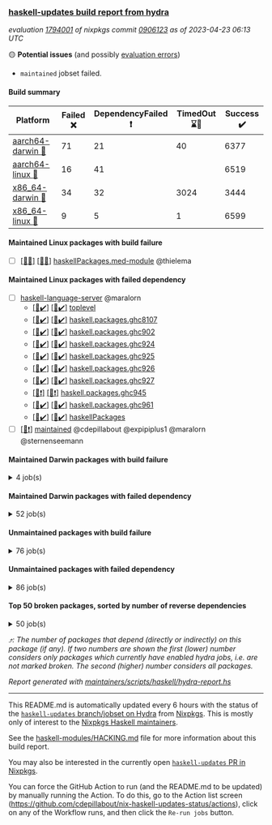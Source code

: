 ### [haskell-updates build report from hydra](https://hydra.nixos.org/jobset/nixpkgs/haskell-updates)
*evaluation [1794001](https://hydra.nixos.org/eval/1794001) of nixpkgs commit [0906123](https://github.com/NixOS/nixpkgs/commits/0906123b68b0802b9f768cbb205934b4d365e4a6) as of 2023-04-23 06:13 UTC*

:yellow_circle: **Potential issues** (and possibly [evaluation errors](https://hydra.nixos.org/jobset/nixpkgs/haskell-updates))
  * `maintained` jobset failed.

#### Build summary

 | Platform | Failed :x: | DependencyFailed :heavy_exclamation_mark: | TimedOut :hourglass::no_entry_sign: | Success :heavy_check_mark: | 
 | --- | --- | --- | --- | --- | 
 | [aarch64-darwin :green_apple:](https://hydra.nixos.org/eval/1794001?filter=.aarch64-darwin) | 71 | 21 | 40 | 6377 | 
 | [aarch64-linux :iphone:](https://hydra.nixos.org/eval/1794001?filter=.aarch64-linux) | 16 | 41 |  | 6519 | 
 | [x86_64-darwin :apple:](https://hydra.nixos.org/eval/1794001?filter=.x86_64-darwin) | 34 | 32 | 3024 | 3444 | 
 | [x86_64-linux :penguin:](https://hydra.nixos.org/eval/1794001?filter=.x86_64-linux) | 9 | 5 | 1 | 6599 | 
#### Maintained Linux packages with build failure
- [ ] [[:iphone::x:]](https://hydra.nixos.org/build/217010164) [[:penguin::x:]](https://hydra.nixos.org/build/217010147) [haskellPackages.med-module](https://hydra.nixos.org/eval/1794001?filter=haskellPackages.med-module) @thielema
#### Maintained Linux packages with failed dependency
- [ ] [haskell-language-server](https://hydra.nixos.org/eval/1794001?filter=haskell-language-server) @maralorn
  - [[:iphone::heavy_check_mark:]](https://hydra.nixos.org/build/216777474) [[:penguin::heavy_check_mark:]](https://hydra.nixos.org/build/216777380) [toplevel](https://hydra.nixos.org/eval/1794001?filter=haskell-language-server)
  - [[:iphone::heavy_check_mark:]](https://hydra.nixos.org/build/216743018) [[:penguin::heavy_check_mark:]](https://hydra.nixos.org/build/216744830) [haskell.packages.ghc8107](https://hydra.nixos.org/eval/1794001?filter=haskell.packages.ghc8107.haskell-language-server)
  - [[:iphone::heavy_check_mark:]](https://hydra.nixos.org/build/216758927) [[:penguin::heavy_check_mark:]](https://hydra.nixos.org/build/216757871) [haskell.packages.ghc902](https://hydra.nixos.org/eval/1794001?filter=haskell.packages.ghc902.haskell-language-server)
  - [[:iphone::heavy_check_mark:]](https://hydra.nixos.org/build/216777459) [[:penguin::heavy_check_mark:]](https://hydra.nixos.org/build/216777373) [haskell.packages.ghc924](https://hydra.nixos.org/eval/1794001?filter=haskell.packages.ghc924.haskell-language-server)
  - [[:iphone::heavy_check_mark:]](https://hydra.nixos.org/build/216777385) [[:penguin::heavy_check_mark:]](https://hydra.nixos.org/build/216777431) [haskell.packages.ghc925](https://hydra.nixos.org/eval/1794001?filter=haskell.packages.ghc925.haskell-language-server)
  - [[:iphone::heavy_check_mark:]](https://hydra.nixos.org/build/216777382) [[:penguin::heavy_check_mark:]](https://hydra.nixos.org/build/216777392) [haskell.packages.ghc926](https://hydra.nixos.org/eval/1794001?filter=haskell.packages.ghc926.haskell-language-server)
  - [[:iphone::heavy_check_mark:]](https://hydra.nixos.org/build/216777408) [[:penguin::heavy_check_mark:]](https://hydra.nixos.org/build/216777435) [haskell.packages.ghc927](https://hydra.nixos.org/eval/1794001?filter=haskell.packages.ghc927.haskell-language-server)
  - [[:iphone::heavy_exclamation_mark:]](https://hydra.nixos.org/build/217081191) [[:penguin::heavy_exclamation_mark:]](https://hydra.nixos.org/build/217081239) [haskell.packages.ghc945](https://hydra.nixos.org/eval/1794001?filter=haskell.packages.ghc945.haskell-language-server)
  - [[:iphone::heavy_check_mark:]](https://hydra.nixos.org/build/216739415) [[:penguin::heavy_check_mark:]](https://hydra.nixos.org/build/216748853) [haskell.packages.ghc961](https://hydra.nixos.org/eval/1794001?filter=haskell.packages.ghc961.haskell-language-server)
  - [[:iphone::heavy_check_mark:]](https://hydra.nixos.org/build/216777467) [[:penguin::heavy_check_mark:]](https://hydra.nixos.org/build/216777433) [haskellPackages](https://hydra.nixos.org/eval/1794001?filter=haskellPackages.haskell-language-server)
- [ ] [[:penguin::heavy_exclamation_mark:]](https://hydra.nixos.org/build/217081190) [maintained](https://hydra.nixos.org/eval/1794001?filter=maintained) @cdepillabout @expipiplus1 @maralorn @sternenseemann
#### Maintained Darwin packages with build failure
<details><summary>4 job(s) </summary>

- [ ] [gitit](https://hydra.nixos.org/eval/1794001?filter=gitit) @Profpatsch @sternenseemann
  - [[:green_apple::x:]](https://hydra.nixos.org/build/216742788) [[:apple::hourglass::no_entry_sign:]](https://hydra.nixos.org/build/216737128) [toplevel](https://hydra.nixos.org/eval/1794001?filter=gitit)
  - [[:green_apple::heavy_check_mark:]](https://hydra.nixos.org/build/216742075) [[:apple::hourglass::no_entry_sign:]](https://hydra.nixos.org/build/216742032) [haskellPackages](https://hydra.nixos.org/eval/1794001?filter=haskellPackages.gitit)
- [ ] [[:green_apple::x:]](https://hydra.nixos.org/build/217010155) [[:apple::x:]](https://hydra.nixos.org/build/217010135) [haskellPackages.med-module](https://hydra.nixos.org/eval/1794001?filter=haskellPackages.med-module) @thielema
</details>

#### Maintained Darwin packages with failed dependency
<details><summary>52 job(s) </summary>

- [ ] [cabal2nix](https://hydra.nixos.org/eval/1794001?filter=cabal2nix) @sternenseemann
  - [[:green_apple::heavy_check_mark:]](https://hydra.nixos.org/build/217068979) [[:apple::heavy_exclamation_mark:]](https://hydra.nixos.org/build/217068895) [toplevel](https://hydra.nixos.org/eval/1794001?filter=cabal2nix)
  - [[:green_apple::heavy_check_mark:]](https://hydra.nixos.org/build/216753645) [[:apple::hourglass::no_entry_sign:]](https://hydra.nixos.org/build/216755465) [haskell.packages.ghc8107](https://hydra.nixos.org/eval/1794001?filter=haskell.packages.ghc8107.cabal2nix)
  -  [[:apple::heavy_check_mark:]](https://hydra.nixos.org/build/216747376) [haskell.packages.ghc884](https://hydra.nixos.org/eval/1794001?filter=haskell.packages.ghc884.cabal2nix)
  - [[:green_apple::hourglass::no_entry_sign:]](https://hydra.nixos.org/build/216753749) [[:apple::heavy_check_mark:]](https://hydra.nixos.org/build/216753161) [haskell.packages.ghc902](https://hydra.nixos.org/eval/1794001?filter=haskell.packages.ghc902.cabal2nix)
  - [[:green_apple::heavy_check_mark:]](https://hydra.nixos.org/build/216735600) [[:apple::hourglass::no_entry_sign:]](https://hydra.nixos.org/build/216742186) [haskell.packages.ghc924](https://hydra.nixos.org/eval/1794001?filter=haskell.packages.ghc924.cabal2nix)
  - [[:green_apple::heavy_check_mark:]](https://hydra.nixos.org/build/216752608) [[:apple::heavy_check_mark:]](https://hydra.nixos.org/build/216748373) [haskell.packages.ghc925](https://hydra.nixos.org/eval/1794001?filter=haskell.packages.ghc925.cabal2nix)
  - [[:green_apple::hourglass::no_entry_sign:]](https://hydra.nixos.org/build/216756790) [[:apple::heavy_check_mark:]](https://hydra.nixos.org/build/216742048) [haskell.packages.ghc926](https://hydra.nixos.org/eval/1794001?filter=haskell.packages.ghc926.cabal2nix)
  - [[:green_apple::heavy_check_mark:]](https://hydra.nixos.org/build/216755358) [[:apple::hourglass::no_entry_sign:]](https://hydra.nixos.org/build/216735538) [haskell.packages.ghc927](https://hydra.nixos.org/eval/1794001?filter=haskell.packages.ghc927.cabal2nix)
  - [[:green_apple::heavy_check_mark:]](https://hydra.nixos.org/build/217081163) [[:apple::heavy_check_mark:]](https://hydra.nixos.org/build/217081203) [haskell.packages.ghc945](https://hydra.nixos.org/eval/1794001?filter=haskell.packages.ghc945.cabal2nix)
  - [[:green_apple::heavy_check_mark:]](https://hydra.nixos.org/build/216742205) [[:apple::hourglass::no_entry_sign:]](https://hydra.nixos.org/build/216736429) [haskellPackages](https://hydra.nixos.org/eval/1794001?filter=haskellPackages.cabal2nix)
- [ ] [ghc](https://hydra.nixos.org/eval/1794001?filter=ghc) @cdepillabout @expipiplus1 @guibou @maralorn @sternenseemann
  - [[:green_apple::heavy_check_mark:]](https://hydra.nixos.org/build/216740293) [[:apple::heavy_check_mark:]](https://hydra.nixos.org/build/216734146) [haskellPackages](https://hydra.nixos.org/eval/1794001?filter=haskellPackages.ghc)
  - [[:green_apple::heavy_check_mark:]](https://hydra.nixos.org/build/217068872) [[:apple::heavy_exclamation_mark:]](https://hydra.nixos.org/build/217068891) [pkgsCross.ghcjs.haskell.packages.ghcHEAD](https://hydra.nixos.org/eval/1794001?filter=pkgsCross.ghcjs.haskell.packages.ghcHEAD.ghc)
  - [[:green_apple::heavy_check_mark:]](https://hydra.nixos.org/build/217069033) [[:apple::heavy_exclamation_mark:]](https://hydra.nixos.org/build/217068952) [pkgsCross.ghcjs.haskellPackages](https://hydra.nixos.org/eval/1794001?filter=pkgsCross.ghcjs.haskellPackages.ghc)
- [ ] [haskell-language-server](https://hydra.nixos.org/eval/1794001?filter=haskell-language-server) @maralorn
  - [[:green_apple::heavy_check_mark:]](https://hydra.nixos.org/build/216777374) [[:apple::hourglass::no_entry_sign:]](https://hydra.nixos.org/build/216777377) [toplevel](https://hydra.nixos.org/eval/1794001?filter=haskell-language-server)
  - [[:green_apple::heavy_check_mark:]](https://hydra.nixos.org/build/216749123) [[:apple::hourglass::no_entry_sign:]](https://hydra.nixos.org/build/216734733) [haskell.packages.ghc8107](https://hydra.nixos.org/eval/1794001?filter=haskell.packages.ghc8107.haskell-language-server)
  - [[:green_apple::hourglass::no_entry_sign:]](https://hydra.nixos.org/build/216733558) [[:apple::hourglass::no_entry_sign:]](https://hydra.nixos.org/build/216749865) [haskell.packages.ghc902](https://hydra.nixos.org/eval/1794001?filter=haskell.packages.ghc902.haskell-language-server)
  - [[:green_apple::hourglass::no_entry_sign:]](https://hydra.nixos.org/build/216777441) [[:apple::hourglass::no_entry_sign:]](https://hydra.nixos.org/build/216777420) [haskell.packages.ghc924](https://hydra.nixos.org/eval/1794001?filter=haskell.packages.ghc924.haskell-language-server)
  - [[:green_apple::heavy_check_mark:]](https://hydra.nixos.org/build/216777413) [[:apple::hourglass::no_entry_sign:]](https://hydra.nixos.org/build/216777444) [haskell.packages.ghc925](https://hydra.nixos.org/eval/1794001?filter=haskell.packages.ghc925.haskell-language-server)
  - [[:green_apple::hourglass::no_entry_sign:]](https://hydra.nixos.org/build/216777407) [[:apple::heavy_check_mark:]](https://hydra.nixos.org/build/216777425) [haskell.packages.ghc926](https://hydra.nixos.org/eval/1794001?filter=haskell.packages.ghc926.haskell-language-server)
  - [[:green_apple::heavy_check_mark:]](https://hydra.nixos.org/build/216777485) [[:apple::hourglass::no_entry_sign:]](https://hydra.nixos.org/build/216777398) [haskell.packages.ghc927](https://hydra.nixos.org/eval/1794001?filter=haskell.packages.ghc927.haskell-language-server)
  - [[:green_apple::heavy_exclamation_mark:]](https://hydra.nixos.org/build/217081171) [[:apple::heavy_exclamation_mark:]](https://hydra.nixos.org/build/217081206) [haskell.packages.ghc945](https://hydra.nixos.org/eval/1794001?filter=haskell.packages.ghc945.haskell-language-server)
  - [[:green_apple::hourglass::no_entry_sign:]](https://hydra.nixos.org/build/216754753) [[:apple::heavy_check_mark:]](https://hydra.nixos.org/build/216753703) [haskell.packages.ghc961](https://hydra.nixos.org/eval/1794001?filter=haskell.packages.ghc961.haskell-language-server)
  - [[:green_apple::heavy_check_mark:]](https://hydra.nixos.org/build/216777438) [[:apple::hourglass::no_entry_sign:]](https://hydra.nixos.org/build/216777449) [haskellPackages](https://hydra.nixos.org/eval/1794001?filter=haskellPackages.haskell-language-server)
- [ ] [[:green_apple::heavy_check_mark:]](https://hydra.nixos.org/build/217068947) [[:apple::heavy_exclamation_mark:]](https://hydra.nixos.org/build/217068907) [hci](https://hydra.nixos.org/eval/1794001?filter=hci) @roberth
- [ ] [hercules-ci-agent](https://hydra.nixos.org/eval/1794001?filter=hercules-ci-agent) @roberth
  - [[:green_apple::heavy_check_mark:]](https://hydra.nixos.org/build/217069018) [[:apple::heavy_exclamation_mark:]](https://hydra.nixos.org/build/217068879) [toplevel](https://hydra.nixos.org/eval/1794001?filter=hercules-ci-agent)
  - [[:green_apple::heavy_check_mark:]](https://hydra.nixos.org/build/217069036) [[:apple::heavy_exclamation_mark:]](https://hydra.nixos.org/build/217068906) [haskellPackages](https://hydra.nixos.org/eval/1794001?filter=haskellPackages.hercules-ci-agent)
- [ ] [[:green_apple::heavy_check_mark:]](https://hydra.nixos.org/build/217068848) [[:apple::heavy_exclamation_mark:]](https://hydra.nixos.org/build/217069063) [haskellPackages.hercules-ci-cli](https://hydra.nixos.org/eval/1794001?filter=haskellPackages.hercules-ci-cli) @roberth
- [ ] [[:green_apple::heavy_check_mark:]](https://hydra.nixos.org/build/217069051) [[:apple::heavy_exclamation_mark:]](https://hydra.nixos.org/build/217069017) [haskellPackages.hercules-ci-cnix-expr](https://hydra.nixos.org/eval/1794001?filter=haskellPackages.hercules-ci-cnix-expr) @roberth
- [ ] [hercules-ci-cnix-store](https://hydra.nixos.org/eval/1794001?filter=hercules-ci-cnix-store) @roberth
  - [[:green_apple::heavy_check_mark:]](https://hydra.nixos.org/build/217069049) [[:apple::heavy_exclamation_mark:]](https://hydra.nixos.org/build/217068961) [haskellPackages](https://hydra.nixos.org/eval/1794001?filter=haskellPackages.hercules-ci-cnix-store)
  - [[:green_apple::heavy_check_mark:]](https://hydra.nixos.org/build/217081175) [[:apple::heavy_exclamation_mark:]](https://hydra.nixos.org/build/217081168) [tests.haskell.cabalSdist](https://hydra.nixos.org/eval/1794001?filter=tests.haskell.cabalSdist.hercules-ci-cnix-store)
- [ ] [nix-paths](https://hydra.nixos.org/eval/1794001?filter=nix-paths) @peti
  - [[:green_apple::heavy_check_mark:]](https://hydra.nixos.org/build/217068898) [[:apple::heavy_exclamation_mark:]](https://hydra.nixos.org/build/217069044) [haskell.packages.ghc8107](https://hydra.nixos.org/eval/1794001?filter=haskell.packages.ghc8107.nix-paths)
  -  [[:apple::heavy_exclamation_mark:]](https://hydra.nixos.org/build/217068909) [haskell.packages.ghc884](https://hydra.nixos.org/eval/1794001?filter=haskell.packages.ghc884.nix-paths)
  - [[:green_apple::heavy_check_mark:]](https://hydra.nixos.org/build/217068997) [[:apple::heavy_exclamation_mark:]](https://hydra.nixos.org/build/217069060) [haskell.packages.ghc902](https://hydra.nixos.org/eval/1794001?filter=haskell.packages.ghc902.nix-paths)
  - [[:green_apple::heavy_check_mark:]](https://hydra.nixos.org/build/217068869) [[:apple::heavy_exclamation_mark:]](https://hydra.nixos.org/build/217069016) [haskell.packages.ghc924](https://hydra.nixos.org/eval/1794001?filter=haskell.packages.ghc924.nix-paths)
  - [[:green_apple::heavy_check_mark:]](https://hydra.nixos.org/build/217068912) [[:apple::heavy_exclamation_mark:]](https://hydra.nixos.org/build/217068919) [haskell.packages.ghc925](https://hydra.nixos.org/eval/1794001?filter=haskell.packages.ghc925.nix-paths)
  - [[:green_apple::heavy_check_mark:]](https://hydra.nixos.org/build/217068914) [[:apple::heavy_exclamation_mark:]](https://hydra.nixos.org/build/217068981) [haskell.packages.ghc926](https://hydra.nixos.org/eval/1794001?filter=haskell.packages.ghc926.nix-paths)
  - [[:green_apple::heavy_check_mark:]](https://hydra.nixos.org/build/217069012) [[:apple::heavy_exclamation_mark:]](https://hydra.nixos.org/build/217068897) [haskell.packages.ghc927](https://hydra.nixos.org/eval/1794001?filter=haskell.packages.ghc927.nix-paths)
  - [[:green_apple::heavy_check_mark:]](https://hydra.nixos.org/build/217068881) [[:apple::heavy_exclamation_mark:]](https://hydra.nixos.org/build/217068972) [haskell.packages.ghc945](https://hydra.nixos.org/eval/1794001?filter=haskell.packages.ghc945.nix-paths)
  - [[:green_apple::heavy_check_mark:]](https://hydra.nixos.org/build/217069010) [[:apple::heavy_exclamation_mark:]](https://hydra.nixos.org/build/217068927) [haskell.packages.ghc961](https://hydra.nixos.org/eval/1794001?filter=haskell.packages.ghc961.nix-paths)
  - [[:green_apple::heavy_check_mark:]](https://hydra.nixos.org/build/217068893) [[:apple::heavy_exclamation_mark:]](https://hydra.nixos.org/build/217068933) [haskellPackages](https://hydra.nixos.org/eval/1794001?filter=haskellPackages.nix-paths)
- [ ] [nvfetcher](https://hydra.nixos.org/eval/1794001?filter=nvfetcher) @berberman
  - [[:green_apple::heavy_check_mark:]](https://hydra.nixos.org/build/217068877) [[:apple::heavy_exclamation_mark:]](https://hydra.nixos.org/build/217068880) [toplevel](https://hydra.nixos.org/eval/1794001?filter=nvfetcher)
  - [[:green_apple::heavy_check_mark:]](https://hydra.nixos.org/build/217068887) [[:apple::heavy_exclamation_mark:]](https://hydra.nixos.org/build/217069026) [haskellPackages](https://hydra.nixos.org/eval/1794001?filter=haskellPackages.nvfetcher)
- [ ] [update-nix-fetchgit](https://hydra.nixos.org/eval/1794001?filter=update-nix-fetchgit) @expipiplus1 @sorki
  - [[:green_apple::heavy_check_mark:]](https://hydra.nixos.org/build/217068902) [[:apple::heavy_exclamation_mark:]](https://hydra.nixos.org/build/217068841) [toplevel](https://hydra.nixos.org/eval/1794001?filter=update-nix-fetchgit)
  - [[:green_apple::heavy_check_mark:]](https://hydra.nixos.org/build/217068980) [[:apple::heavy_exclamation_mark:]](https://hydra.nixos.org/build/217068954) [haskellPackages](https://hydra.nixos.org/eval/1794001?filter=haskellPackages.update-nix-fetchgit)
</details>

#### Unmaintained packages with build failure
<details><summary>76 job(s) </summary>

- [ ] [[:green_apple::x:]](https://hydra.nixos.org/build/216736308) [[:iphone::heavy_check_mark:]](https://hydra.nixos.org/build/216752866) [[:apple::x:]](https://hydra.nixos.org/build/216752590) [[:penguin::heavy_check_mark:]](https://hydra.nixos.org/build/216741104) [haskellPackages.di-core](https://hydra.nixos.org/eval/1794001?filter=haskellPackages.di-core)  :arrow_heading_up: 8 | 11
- [ ] [[:green_apple::x:]](https://hydra.nixos.org/build/216744573) [[:iphone::x:]](https://hydra.nixos.org/build/216742904) [[:apple::hourglass::no_entry_sign:]](https://hydra.nixos.org/build/216746688) [[:penguin::heavy_check_mark:]](https://hydra.nixos.org/build/216749058) [haskellPackages.hw-simd](https://hydra.nixos.org/eval/1794001?filter=haskellPackages.hw-simd)  :arrow_heading_up: 1 | 8
- [ ] [[:green_apple::x:]](https://hydra.nixos.org/build/216933509) [[:iphone::heavy_check_mark:]](https://hydra.nixos.org/build/216933527) [[:apple::x:]](https://hydra.nixos.org/build/216933498) [[:penguin::heavy_check_mark:]](https://hydra.nixos.org/build/216933522) [haskellPackages.inline-r](https://hydra.nixos.org/eval/1794001?filter=haskellPackages.inline-r)  :arrow_heading_up: 1 | 4
- [ ] [[:green_apple::heavy_check_mark:]](https://hydra.nixos.org/build/216742485) [[:iphone::x:]](https://hydra.nixos.org/build/216755323) [[:apple::heavy_check_mark:]](https://hydra.nixos.org/build/216737428) [[:penguin::heavy_check_mark:]](https://hydra.nixos.org/build/216753734) [haskellPackages.long-double](https://hydra.nixos.org/eval/1794001?filter=haskellPackages.long-double)  :arrow_heading_up: 1 | 2
- [ ] [[:green_apple::x:]](https://hydra.nixos.org/build/216758599) [[:iphone::heavy_check_mark:]](https://hydra.nixos.org/build/216739123) [[:apple::hourglass::no_entry_sign:]](https://hydra.nixos.org/build/216751506) [[:penguin::heavy_check_mark:]](https://hydra.nixos.org/build/216736967) [haskellPackages.posix-socket](https://hydra.nixos.org/eval/1794001?filter=haskellPackages.posix-socket)  :arrow_heading_up: 1 | 2
- [ ] [[:green_apple::x:]](https://hydra.nixos.org/build/217000363) [[:iphone::x:]](https://hydra.nixos.org/build/217000386) [[:apple::x:]](https://hydra.nixos.org/build/217000359) [[:penguin::x:]](https://hydra.nixos.org/build/217000401) [haskellPackages.bitcoind-rpc](https://hydra.nixos.org/eval/1794001?filter=haskellPackages.bitcoind-rpc)  :arrow_heading_up: 1 | 1
- [ ] [[:green_apple::x:]](https://hydra.nixos.org/build/216750989) [[:iphone::heavy_check_mark:]](https://hydra.nixos.org/build/216755882) [[:apple::hourglass::no_entry_sign:]](https://hydra.nixos.org/build/216735020) [[:penguin::heavy_check_mark:]](https://hydra.nixos.org/build/216755418) [haskellPackages.gi-gdkx11](https://hydra.nixos.org/eval/1794001?filter=haskellPackages.gi-gdkx11)  :arrow_heading_up: 1 | 1
- [ ] [[:green_apple::heavy_check_mark:]](https://hydra.nixos.org/build/216751214) [[:iphone::x:]](https://hydra.nixos.org/build/216756289) [[:apple::hourglass::no_entry_sign:]](https://hydra.nixos.org/build/216734209) [[:penguin::heavy_check_mark:]](https://hydra.nixos.org/build/216738803) [haskellPackages.nlopt-haskell](https://hydra.nixos.org/eval/1794001?filter=haskellPackages.nlopt-haskell)  :arrow_heading_up: 1 | 1
- [ ] [[:green_apple::x:]](https://hydra.nixos.org/build/216754992) [[:iphone::heavy_check_mark:]](https://hydra.nixos.org/build/216744474) [[:apple::x:]](https://hydra.nixos.org/build/216751002) [[:penguin::heavy_check_mark:]](https://hydra.nixos.org/build/216742734) [haskellPackages.openal-ffi](https://hydra.nixos.org/eval/1794001?filter=haskellPackages.openal-ffi)  :arrow_heading_up: 1 | 1
- [ ] [[:green_apple::x:]](https://hydra.nixos.org/build/216846506) [[:iphone::x:]](https://hydra.nixos.org/build/216846498) [[:apple::x:]](https://hydra.nixos.org/build/216846546) [[:penguin::x:]](https://hydra.nixos.org/build/216846526) [haskellPackages.rzk](https://hydra.nixos.org/eval/1794001?filter=haskellPackages.rzk)  :arrow_heading_up: 1 | 1
- [ ] [[:green_apple::heavy_check_mark:]](https://hydra.nixos.org/build/216739968) [[:iphone::x:]](https://hydra.nixos.org/build/216753131) [[:apple::heavy_check_mark:]](https://hydra.nixos.org/build/216741451) [[:penguin::heavy_check_mark:]](https://hydra.nixos.org/build/216735254) [haskellPackages.freetype2](https://hydra.nixos.org/eval/1794001?filter=haskellPackages.freetype2)  :arrow_heading_up: 0 | 11
- [ ] [[:green_apple::x:]](https://hydra.nixos.org/build/216737074) [[:iphone::heavy_check_mark:]](https://hydra.nixos.org/build/216744322) [[:apple::hourglass::no_entry_sign:]](https://hydra.nixos.org/build/216735162) [[:penguin::heavy_check_mark:]](https://hydra.nixos.org/build/216758075) [haskellPackages.pipes-zlib](https://hydra.nixos.org/eval/1794001?filter=haskellPackages.pipes-zlib)  :arrow_heading_up: 0 | 5
- [ ] [[:green_apple::x:]](https://hydra.nixos.org/build/216741839) [[:iphone::heavy_check_mark:]](https://hydra.nixos.org/build/216759389) [[:apple::hourglass::no_entry_sign:]](https://hydra.nixos.org/build/216752942) [[:penguin::heavy_check_mark:]](https://hydra.nixos.org/build/216733709) [haskellPackages.folds](https://hydra.nixos.org/eval/1794001?filter=haskellPackages.folds)  :arrow_heading_up: 0 | 3
- [ ] [[:green_apple::x:]](https://hydra.nixos.org/build/216734892) [[:iphone::heavy_check_mark:]](https://hydra.nixos.org/build/216736473) [[:apple::hourglass::no_entry_sign:]](https://hydra.nixos.org/build/216757082) [[:penguin::heavy_check_mark:]](https://hydra.nixos.org/build/216739677) [haskellPackages.gauge](https://hydra.nixos.org/eval/1794001?filter=haskellPackages.gauge)  :arrow_heading_up: 0 | 3
- [ ] [[:green_apple::x:]](https://hydra.nixos.org/build/216740166) [[:iphone::x:]](https://hydra.nixos.org/build/216753422) [[:apple::heavy_check_mark:]](https://hydra.nixos.org/build/216739040) [[:penguin::heavy_check_mark:]](https://hydra.nixos.org/build/216746201) [haskellPackages.picosat](https://hydra.nixos.org/eval/1794001?filter=haskellPackages.picosat)  :arrow_heading_up: 0 | 3
- [ ] [[:green_apple::x:]](https://hydra.nixos.org/build/216734480) [[:iphone::heavy_check_mark:]](https://hydra.nixos.org/build/216746894) [[:apple::heavy_check_mark:]](https://hydra.nixos.org/build/216743206) [[:penguin::heavy_check_mark:]](https://hydra.nixos.org/build/216739622) [haskellPackages.LibZip](https://hydra.nixos.org/eval/1794001?filter=haskellPackages.LibZip)  :arrow_heading_up: 0 | 2
- [ ] [[:green_apple::x:]](https://hydra.nixos.org/build/216742640) [[:iphone::heavy_check_mark:]](https://hydra.nixos.org/build/216748873) [[:apple::heavy_check_mark:]](https://hydra.nixos.org/build/216751514) [[:penguin::heavy_check_mark:]](https://hydra.nixos.org/build/216745809) [haskellPackages.rocksdb-haskell](https://hydra.nixos.org/eval/1794001?filter=haskellPackages.rocksdb-haskell)  :arrow_heading_up: 0 | 2
- [ ] [[:green_apple::x:]](https://hydra.nixos.org/build/216747097) [[:iphone::heavy_check_mark:]](https://hydra.nixos.org/build/216745096) [[:apple::x:]](https://hydra.nixos.org/build/216742096) [[:penguin::heavy_check_mark:]](https://hydra.nixos.org/build/216741617) [haskellPackages.h-raylib](https://hydra.nixos.org/eval/1794001?filter=haskellPackages.h-raylib)  :arrow_heading_up: 0 | 1
- [ ] [[:green_apple::x:]](https://hydra.nixos.org/build/216756515) [[:iphone::heavy_check_mark:]](https://hydra.nixos.org/build/216756313) [[:apple::x:]](https://hydra.nixos.org/build/216749604) [[:penguin::heavy_check_mark:]](https://hydra.nixos.org/build/216749194) [haskellPackages.hamid](https://hydra.nixos.org/eval/1794001?filter=haskellPackages.hamid)  :arrow_heading_up: 0 | 1
- [ ] [[:green_apple::x:]](https://hydra.nixos.org/build/216748145) [[:iphone::heavy_check_mark:]](https://hydra.nixos.org/build/216753592) [[:apple::x:]](https://hydra.nixos.org/build/216748094) [[:penguin::heavy_check_mark:]](https://hydra.nixos.org/build/216757233) [haskellPackages.huckleberry](https://hydra.nixos.org/eval/1794001?filter=haskellPackages.huckleberry)  :arrow_heading_up: 0 | 1
- [ ] [[:green_apple::x:]](https://hydra.nixos.org/build/216757524) [[:iphone::heavy_check_mark:]](https://hydra.nixos.org/build/216758470) [[:apple::x:]](https://hydra.nixos.org/build/216756285) [[:penguin::heavy_check_mark:]](https://hydra.nixos.org/build/216744011) [haskellPackages.select](https://hydra.nixos.org/eval/1794001?filter=haskellPackages.select)  :arrow_heading_up: 0 | 1
- [ ] [[:green_apple::x:]](https://hydra.nixos.org/build/216739370) [[:iphone::heavy_check_mark:]](https://hydra.nixos.org/build/216745507) [[:apple::hourglass::no_entry_sign:]](https://hydra.nixos.org/build/216756950) [[:penguin::heavy_check_mark:]](https://hydra.nixos.org/build/216744301) [haskellPackages.simple-vec3](https://hydra.nixos.org/eval/1794001?filter=haskellPackages.simple-vec3)  :arrow_heading_up: 0 | 1
- [ ] [[:green_apple::x:]](https://hydra.nixos.org/build/216739120) [[:iphone::heavy_check_mark:]](https://hydra.nixos.org/build/216751421) [[:apple::x:]](https://hydra.nixos.org/build/216738581) [[:penguin::heavy_check_mark:]](https://hydra.nixos.org/build/216744743) [haskellPackages.sysinfo](https://hydra.nixos.org/eval/1794001?filter=haskellPackages.sysinfo)  :arrow_heading_up: 0 | 1
- [ ] [[:green_apple::heavy_check_mark:]](https://hydra.nixos.org/build/216755939) [[:iphone::x:]](https://hydra.nixos.org/build/216749600) [[:apple::heavy_check_mark:]](https://hydra.nixos.org/build/216746713) [[:penguin::heavy_check_mark:]](https://hydra.nixos.org/build/216748590) [haskellPackages.HsASA](https://hydra.nixos.org/eval/1794001?filter=haskellPackages.HsASA) 
- [ ] [[:green_apple::x:]](https://hydra.nixos.org/build/216748174) [[:iphone::heavy_check_mark:]](https://hydra.nixos.org/build/216736398) [[:apple::x:]](https://hydra.nixos.org/build/216737370) [[:penguin::heavy_check_mark:]](https://hydra.nixos.org/build/216759723) [haskellPackages.al](https://hydra.nixos.org/eval/1794001?filter=haskellPackages.al) 
- [ ] [[:green_apple::x:]](https://hydra.nixos.org/build/216753490) [[:iphone::heavy_check_mark:]](https://hydra.nixos.org/build/216759509) [[:apple::hourglass::no_entry_sign:]](https://hydra.nixos.org/build/216738085) [[:penguin::heavy_check_mark:]](https://hydra.nixos.org/build/216745803) [haskellPackages.churros](https://hydra.nixos.org/eval/1794001?filter=haskellPackages.churros) 
- [ ] [[:green_apple::x:]](https://hydra.nixos.org/build/217080990) [[:iphone::x:]](https://hydra.nixos.org/build/217080985) [[:apple::x:]](https://hydra.nixos.org/build/217081006) [[:penguin::x:]](https://hydra.nixos.org/build/217081105) [haskellPackages.desktop-portal](https://hydra.nixos.org/eval/1794001?filter=haskellPackages.desktop-portal) 
- [ ] [[:green_apple::x:]](https://hydra.nixos.org/build/216742536) [[:iphone::heavy_check_mark:]](https://hydra.nixos.org/build/216751914) [[:apple::x:]](https://hydra.nixos.org/build/216740926) [[:penguin::heavy_check_mark:]](https://hydra.nixos.org/build/216748512) [haskellPackages.env-extra](https://hydra.nixos.org/eval/1794001?filter=haskellPackages.env-extra) 
- [ ] [[:green_apple::x:]](https://hydra.nixos.org/build/216757004) [[:iphone::heavy_check_mark:]](https://hydra.nixos.org/build/216738510) [[:apple::hourglass::no_entry_sign:]](https://hydra.nixos.org/build/216740564) [[:penguin::heavy_check_mark:]](https://hydra.nixos.org/build/216737996) [haskellPackages.epub-tools](https://hydra.nixos.org/eval/1794001?filter=haskellPackages.epub-tools) 
- [ ] [[:green_apple::x:]](https://hydra.nixos.org/build/216753815) [[:iphone::heavy_check_mark:]](https://hydra.nixos.org/build/216747613) [[:apple::heavy_check_mark:]](https://hydra.nixos.org/build/216752304) [[:penguin::heavy_check_mark:]](https://hydra.nixos.org/build/216749349) [haskellPackages.executable-hash](https://hydra.nixos.org/eval/1794001?filter=haskellPackages.executable-hash) 
- [ ] [[:green_apple::x:]](https://hydra.nixos.org/build/216741975) [[:iphone::heavy_check_mark:]](https://hydra.nixos.org/build/216743780) [[:apple::x:]](https://hydra.nixos.org/build/216758733) [[:penguin::heavy_check_mark:]](https://hydra.nixos.org/build/216739883) [haskellPackages.float128](https://hydra.nixos.org/eval/1794001?filter=haskellPackages.float128) 
- [ ] [[:green_apple::x:]](https://hydra.nixos.org/build/216746339) [[:iphone::heavy_check_mark:]](https://hydra.nixos.org/build/216750900) [[:apple::x:]](https://hydra.nixos.org/build/216748838) [[:penguin::heavy_check_mark:]](https://hydra.nixos.org/build/216737612) [haskellPackages.fudgets](https://hydra.nixos.org/eval/1794001?filter=haskellPackages.fudgets) 
- [ ] [[:green_apple::x:]](https://hydra.nixos.org/build/216846437) [[:iphone::x:]](https://hydra.nixos.org/build/216846425) [[:apple::x:]](https://hydra.nixos.org/build/216846433) [[:penguin::x:]](https://hydra.nixos.org/build/216846427) [haskellPackages.funcons-lambda-cbv-mp](https://hydra.nixos.org/eval/1794001?filter=haskellPackages.funcons-lambda-cbv-mp) 
- [ ] [[:green_apple::x:]](https://hydra.nixos.org/build/216750313) [[:iphone::heavy_check_mark:]](https://hydra.nixos.org/build/216758239) [[:apple::hourglass::no_entry_sign:]](https://hydra.nixos.org/build/216732886) [[:penguin::heavy_check_mark:]](https://hydra.nixos.org/build/216758612) [haskellPackages.gerrit](https://hydra.nixos.org/eval/1794001?filter=haskellPackages.gerrit) 
- [ ] [[:green_apple::x:]](https://hydra.nixos.org/build/216737100) [[:apple::hourglass::no_entry_sign:]](https://hydra.nixos.org/build/216738046) [haskellPackages.gi-gtkosxapplication](https://hydra.nixos.org/eval/1794001?filter=haskellPackages.gi-gtkosxapplication) 
- [ ] [[:green_apple::x:]](https://hydra.nixos.org/build/216749274) [[:apple::hourglass::no_entry_sign:]](https://hydra.nixos.org/build/216743298) [haskellPackages.gtk-mac-integration](https://hydra.nixos.org/eval/1794001?filter=haskellPackages.gtk-mac-integration) 
- [ ] [[:green_apple::x:]](https://hydra.nixos.org/build/216749825) [[:iphone::heavy_check_mark:]](https://hydra.nixos.org/build/216747366) [[:apple::hourglass::no_entry_sign:]](https://hydra.nixos.org/build/216746514) [[:penguin::heavy_check_mark:]](https://hydra.nixos.org/build/216738961) [haskellPackages.gtk-traymanager](https://hydra.nixos.org/eval/1794001?filter=haskellPackages.gtk-traymanager) 
- [ ] [[:green_apple::x:]](https://hydra.nixos.org/build/216747544) [[:apple::hourglass::no_entry_sign:]](https://hydra.nixos.org/build/216751725) [haskellPackages.gtk3-mac-integration](https://hydra.nixos.org/eval/1794001?filter=haskellPackages.gtk3-mac-integration) 
- [ ] [[:green_apple::x:]](https://hydra.nixos.org/build/216741004) [[:iphone::heavy_check_mark:]](https://hydra.nixos.org/build/216735999) [[:apple::hourglass::no_entry_sign:]](https://hydra.nixos.org/build/216736321) [[:penguin::heavy_check_mark:]](https://hydra.nixos.org/build/216748360) [haskellPackages.highlight](https://hydra.nixos.org/eval/1794001?filter=haskellPackages.highlight) 
- [ ] [[:green_apple::x:]](https://hydra.nixos.org/build/216745363) [[:iphone::heavy_check_mark:]](https://hydra.nixos.org/build/216741024) [[:apple::hourglass::no_entry_sign:]](https://hydra.nixos.org/build/216750935) [[:penguin::heavy_check_mark:]](https://hydra.nixos.org/build/216752333) [haskellPackages.hinotify-conduit](https://hydra.nixos.org/eval/1794001?filter=haskellPackages.hinotify-conduit) 
- [ ] [[:green_apple::x:]](https://hydra.nixos.org/build/216739204) [[:iphone::heavy_check_mark:]](https://hydra.nixos.org/build/216742588) [[:apple::x:]](https://hydra.nixos.org/build/216745561) [[:penguin::heavy_check_mark:]](https://hydra.nixos.org/build/216758894) [haskellPackages.hsshellscript](https://hydra.nixos.org/eval/1794001?filter=haskellPackages.hsshellscript) 
- [ ] [[:green_apple::x:]](https://hydra.nixos.org/build/216736944) [[:iphone::heavy_check_mark:]](https://hydra.nixos.org/build/216744869) [[:apple::x:]](https://hydra.nixos.org/build/216753728) [[:penguin::heavy_check_mark:]](https://hydra.nixos.org/build/216742223) [haskellPackages.hssourceinfo](https://hydra.nixos.org/eval/1794001?filter=haskellPackages.hssourceinfo) 
- [ ] [[:green_apple::x:]](https://hydra.nixos.org/build/216739617) [[:iphone::heavy_check_mark:]](https://hydra.nixos.org/build/216736454) [[:apple::x:]](https://hydra.nixos.org/build/216737601) [[:penguin::heavy_check_mark:]](https://hydra.nixos.org/build/216745305) [haskellPackages.hunspell-hs](https://hydra.nixos.org/eval/1794001?filter=haskellPackages.hunspell-hs) 
- [ ] [[:green_apple::x:]](https://hydra.nixos.org/build/216743901) [[:iphone::heavy_check_mark:]](https://hydra.nixos.org/build/216746496) [[:apple::x:]](https://hydra.nixos.org/build/216759023) [[:penguin::heavy_check_mark:]](https://hydra.nixos.org/build/216740711) [haskellPackages.interprocess](https://hydra.nixos.org/eval/1794001?filter=haskellPackages.interprocess) 
- [ ] [[:green_apple::x:]](https://hydra.nixos.org/build/216733746) [[:iphone::heavy_check_mark:]](https://hydra.nixos.org/build/216757149) [[:apple::hourglass::no_entry_sign:]](https://hydra.nixos.org/build/216735009) [[:penguin::heavy_check_mark:]](https://hydra.nixos.org/build/216734382) [haskellPackages.intricacy](https://hydra.nixos.org/eval/1794001?filter=haskellPackages.intricacy) 
- [ ] [[:green_apple::x:]](https://hydra.nixos.org/build/216741385) [[:iphone::heavy_check_mark:]](https://hydra.nixos.org/build/216747617) [[:apple::x:]](https://hydra.nixos.org/build/216746662) [[:penguin::heavy_check_mark:]](https://hydra.nixos.org/build/216748158) [haskellPackages.ipcvar](https://hydra.nixos.org/eval/1794001?filter=haskellPackages.ipcvar) 
- [ ] [[:green_apple::x:]](https://hydra.nixos.org/build/216733919) [[:apple::x:]](https://hydra.nixos.org/build/216745456) [haskellPackages.kqueue](https://hydra.nixos.org/eval/1794001?filter=haskellPackages.kqueue) 
- [ ] [[:green_apple::x:]](https://hydra.nixos.org/build/216757740) [[:iphone::heavy_check_mark:]](https://hydra.nixos.org/build/216743474) [[:apple::heavy_check_mark:]](https://hydra.nixos.org/build/216742586) [[:penguin::heavy_check_mark:]](https://hydra.nixos.org/build/216749021) [haskellPackages.leveldb-haskell-fork](https://hydra.nixos.org/eval/1794001?filter=haskellPackages.leveldb-haskell-fork) 
- [ ] [[:green_apple::x:]](https://hydra.nixos.org/build/216736921) [[:iphone::heavy_check_mark:]](https://hydra.nixos.org/build/216739054) [[:apple::x:]](https://hydra.nixos.org/build/216738963) [[:penguin::heavy_check_mark:]](https://hydra.nixos.org/build/216733250) [haskellPackages.linux-framebuffer](https://hydra.nixos.org/eval/1794001?filter=haskellPackages.linux-framebuffer) 
- [ ] [[:green_apple::x:]](https://hydra.nixos.org/build/216746796) [[:iphone::heavy_check_mark:]](https://hydra.nixos.org/build/216754341) [[:apple::hourglass::no_entry_sign:]](https://hydra.nixos.org/build/216746550) [[:penguin::heavy_check_mark:]](https://hydra.nixos.org/build/216739611) [haskellPackages.mediawiki2latex](https://hydra.nixos.org/eval/1794001?filter=haskellPackages.mediawiki2latex) 
- [ ] [[:green_apple::x:]](https://hydra.nixos.org/build/216746915) [[:iphone::heavy_check_mark:]](https://hydra.nixos.org/build/216738820) [[:apple::x:]](https://hydra.nixos.org/build/216735690) [[:penguin::heavy_check_mark:]](https://hydra.nixos.org/build/216758923) [haskellPackages.memfd](https://hydra.nixos.org/eval/1794001?filter=haskellPackages.memfd) 
- [ ] [[:green_apple::x:]](https://hydra.nixos.org/build/216747380) [[:iphone::heavy_check_mark:]](https://hydra.nixos.org/build/216745118) [[:apple::x:]](https://hydra.nixos.org/build/216744448) [[:penguin::heavy_check_mark:]](https://hydra.nixos.org/build/216750198) [haskellPackages.memzero](https://hydra.nixos.org/eval/1794001?filter=haskellPackages.memzero) 
- [ ] [[:iphone::x:]](https://hydra.nixos.org/build/217010222) [[:penguin::x:]](https://hydra.nixos.org/build/217010180) [haskellPackages.midisurface](https://hydra.nixos.org/eval/1794001?filter=haskellPackages.midisurface) 
- [ ] [[:green_apple::x:]](https://hydra.nixos.org/build/217068964) [[:iphone::heavy_check_mark:]](https://hydra.nixos.org/build/217068859) [[:apple::heavy_exclamation_mark:]](https://hydra.nixos.org/build/217068837) [[:penguin::heavy_check_mark:]](https://hydra.nixos.org/build/217068904) [haskellPackages.nix-serve-ng](https://hydra.nixos.org/eval/1794001?filter=haskellPackages.nix-serve-ng) 
- [ ] [[:green_apple::x:]](https://hydra.nixos.org/build/216744245) [[:iphone::heavy_check_mark:]](https://hydra.nixos.org/build/216752426) [[:apple::hourglass::no_entry_sign:]](https://hydra.nixos.org/build/216757695) [[:penguin::heavy_check_mark:]](https://hydra.nixos.org/build/216759251) [haskellPackages.perceptual-hash](https://hydra.nixos.org/eval/1794001?filter=haskellPackages.perceptual-hash) 
- [ ] [[:green_apple::x:]](https://hydra.nixos.org/build/216751558) [[:iphone::heavy_check_mark:]](https://hydra.nixos.org/build/216739200) [[:apple::hourglass::no_entry_sign:]](https://hydra.nixos.org/build/216733734) [[:penguin::heavy_check_mark:]](https://hydra.nixos.org/build/216741259) [haskellPackages.persistent-pagination](https://hydra.nixos.org/eval/1794001?filter=haskellPackages.persistent-pagination) 
- [ ] [[:green_apple::x:]](https://hydra.nixos.org/build/216756462) [[:iphone::heavy_check_mark:]](https://hydra.nixos.org/build/216746200) [[:apple::hourglass::no_entry_sign:]](https://hydra.nixos.org/build/216746548) [[:penguin::heavy_check_mark:]](https://hydra.nixos.org/build/216733767) [haskellPackages.phatsort](https://hydra.nixos.org/eval/1794001?filter=haskellPackages.phatsort) 
- [ ] [[:green_apple::x:]](https://hydra.nixos.org/build/216752092) [[:iphone::heavy_check_mark:]](https://hydra.nixos.org/build/216743004) [[:apple::hourglass::no_entry_sign:]](https://hydra.nixos.org/build/216739477) [[:penguin::heavy_check_mark:]](https://hydra.nixos.org/build/216752044) [haskellPackages.ping-wrapper](https://hydra.nixos.org/eval/1794001?filter=haskellPackages.ping-wrapper) 
- [ ] [[:green_apple::x:]](https://hydra.nixos.org/build/216748698) [[:iphone::heavy_check_mark:]](https://hydra.nixos.org/build/216738716) [[:apple::x:]](https://hydra.nixos.org/build/216744556) [[:penguin::heavy_check_mark:]](https://hydra.nixos.org/build/216753586) [haskellPackages.posix-timer](https://hydra.nixos.org/eval/1794001?filter=haskellPackages.posix-timer) 
- [ ] [[:green_apple::x:]](https://hydra.nixos.org/build/216739018) [[:iphone::heavy_check_mark:]](https://hydra.nixos.org/build/216759291) [[:apple::x:]](https://hydra.nixos.org/build/216747224) [[:penguin::heavy_check_mark:]](https://hydra.nixos.org/build/216742070) [haskellPackages.procex](https://hydra.nixos.org/eval/1794001?filter=haskellPackages.procex) 
- [ ] [[:green_apple::x:]](https://hydra.nixos.org/build/216733636) [[:iphone::heavy_check_mark:]](https://hydra.nixos.org/build/216747596) [[:apple::x:]](https://hydra.nixos.org/build/216741192) [[:penguin::heavy_check_mark:]](https://hydra.nixos.org/build/216752358) [haskellPackages.pthread](https://hydra.nixos.org/eval/1794001?filter=haskellPackages.pthread) 
- [ ] [[:green_apple::x:]](https://hydra.nixos.org/build/216734449) [[:iphone::heavy_check_mark:]](https://hydra.nixos.org/build/216759601) [[:apple::hourglass::no_entry_sign:]](https://hydra.nixos.org/build/216748548) [[:penguin::heavy_check_mark:]](https://hydra.nixos.org/build/216748542) [haskellPackages.sandwich-webdriver](https://hydra.nixos.org/eval/1794001?filter=haskellPackages.sandwich-webdriver) 
- [ ] [[:green_apple::x:]](https://hydra.nixos.org/build/216745646) [[:iphone::heavy_check_mark:]](https://hydra.nixos.org/build/216738463) [[:apple::hourglass::no_entry_sign:]](https://hydra.nixos.org/build/216756882) [[:penguin::hourglass::no_entry_sign:]](https://hydra.nixos.org/build/216758752) [haskellPackages.servant-serialization](https://hydra.nixos.org/eval/1794001?filter=haskellPackages.servant-serialization) 
- [ ] [[:green_apple::x:]](https://hydra.nixos.org/build/216753837) [[:iphone::heavy_check_mark:]](https://hydra.nixos.org/build/216745632) [[:apple::heavy_check_mark:]](https://hydra.nixos.org/build/216740250) [[:penguin::heavy_check_mark:]](https://hydra.nixos.org/build/216742006) [haskellPackages.shared-memory](https://hydra.nixos.org/eval/1794001?filter=haskellPackages.shared-memory) 
- [ ] [[:iphone::x:]](https://hydra.nixos.org/build/217010212) [[:penguin::x:]](https://hydra.nixos.org/build/217010187) [haskellPackages.streamed](https://hydra.nixos.org/eval/1794001?filter=haskellPackages.streamed) 
- [ ] [[:green_apple::x:]](https://hydra.nixos.org/build/217081049) [[:iphone::x:]](https://hydra.nixos.org/build/217081062) [[:apple::x:]](https://hydra.nixos.org/build/217080979) [[:penguin::x:]](https://hydra.nixos.org/build/217080964) [haskellPackages.synthesizer](https://hydra.nixos.org/eval/1794001?filter=haskellPackages.synthesizer) 
- [ ] [[:green_apple::x:]](https://hydra.nixos.org/build/216732752) [[:iphone::heavy_check_mark:]](https://hydra.nixos.org/build/216740613) [[:apple::hourglass::no_entry_sign:]](https://hydra.nixos.org/build/216758223) [[:penguin::heavy_check_mark:]](https://hydra.nixos.org/build/216750889) [haskellPackages.tailfile-hinotify](https://hydra.nixos.org/eval/1794001?filter=haskellPackages.tailfile-hinotify) 
- [ ] [[:green_apple::x:]](https://hydra.nixos.org/build/216740609) [[:iphone::heavy_check_mark:]](https://hydra.nixos.org/build/216759346) [[:apple::hourglass::no_entry_sign:]](https://hydra.nixos.org/build/216734590) [[:penguin::heavy_check_mark:]](https://hydra.nixos.org/build/216735984) [haskellPackages.tdlib](https://hydra.nixos.org/eval/1794001?filter=haskellPackages.tdlib) 
- [ ] [[:iphone::x:]](https://hydra.nixos.org/build/217081121) [[:penguin::x:]](https://hydra.nixos.org/build/217080998) [haskellPackages.twirl](https://hydra.nixos.org/eval/1794001?filter=haskellPackages.twirl) 
- [ ] [[:green_apple::x:]](https://hydra.nixos.org/build/216751960) [[:iphone::heavy_check_mark:]](https://hydra.nixos.org/build/216753147) [[:apple::heavy_check_mark:]](https://hydra.nixos.org/build/216751997) [[:penguin::heavy_check_mark:]](https://hydra.nixos.org/build/216742309) [haskellPackages.unix-simple](https://hydra.nixos.org/eval/1794001?filter=haskellPackages.unix-simple) 
- [ ] [[:green_apple::x:]](https://hydra.nixos.org/build/216734056) [[:iphone::heavy_check_mark:]](https://hydra.nixos.org/build/216742884) [[:apple::heavy_check_mark:]](https://hydra.nixos.org/build/216735381) [[:penguin::heavy_check_mark:]](https://hydra.nixos.org/build/216742875) [tests.haskell.writers](https://hydra.nixos.org/eval/1794001?filter=tests.haskell.writers) 
- [ ] [[:green_apple::x:]](https://hydra.nixos.org/build/216752619) [[:iphone::x:]](https://hydra.nixos.org/build/216747908) [[:apple::hourglass::no_entry_sign:]](https://hydra.nixos.org/build/216751903) [[:penguin::heavy_check_mark:]](https://hydra.nixos.org/build/216751780) [haskellPackages.x86-64bit](https://hydra.nixos.org/eval/1794001?filter=haskellPackages.x86-64bit) 
- [ ] [[:green_apple::x:]](https://hydra.nixos.org/build/216753662) [[:iphone::heavy_check_mark:]](https://hydra.nixos.org/build/216745054) [[:apple::x:]](https://hydra.nixos.org/build/216742942) [[:penguin::heavy_check_mark:]](https://hydra.nixos.org/build/216738459) [haskellPackages.xmonad-utils](https://hydra.nixos.org/eval/1794001?filter=haskellPackages.xmonad-utils) 
- [ ] [[:green_apple::x:]](https://hydra.nixos.org/build/216736667) [[:iphone::heavy_check_mark:]](https://hydra.nixos.org/build/216736015) [[:apple::x:]](https://hydra.nixos.org/build/216733239) [[:penguin::heavy_check_mark:]](https://hydra.nixos.org/build/216741398) [haskellPackages.yoga](https://hydra.nixos.org/eval/1794001?filter=haskellPackages.yoga) 
- [ ] [[:green_apple::x:]](https://hydra.nixos.org/build/216756498) [[:iphone::heavy_check_mark:]](https://hydra.nixos.org/build/216743450) [[:apple::x:]](https://hydra.nixos.org/build/216758846) [[:penguin::heavy_check_mark:]](https://hydra.nixos.org/build/216747174) [haskellPackages.zot](https://hydra.nixos.org/eval/1794001?filter=haskellPackages.zot) 
- [ ] [[:green_apple::x:]](https://hydra.nixos.org/build/216734263) [[:iphone::heavy_check_mark:]](https://hydra.nixos.org/build/216747062) [[:apple::x:]](https://hydra.nixos.org/build/216738356) [[:penguin::heavy_check_mark:]](https://hydra.nixos.org/build/216753985) [haskellPackages.zxcvbn-c](https://hydra.nixos.org/eval/1794001?filter=haskellPackages.zxcvbn-c) 
</details>

#### Unmaintained packages with failed dependency
<details><summary>86 job(s) </summary>

- [ ] [[:green_apple::heavy_check_mark:]](https://hydra.nixos.org/build/216754621) [[:iphone::heavy_exclamation_mark:]](https://hydra.nixos.org/build/216749208) [[:apple::hourglass::no_entry_sign:]](https://hydra.nixos.org/build/216755322) [[:penguin::heavy_check_mark:]](https://hydra.nixos.org/build/216755320) [haskellPackages.criterion](https://hydra.nixos.org/eval/1794001?filter=haskellPackages.criterion)  :arrow_heading_up: 11 | 63
- [ ] [[:green_apple::heavy_exclamation_mark:]](https://hydra.nixos.org/build/216741003) [[:iphone::heavy_check_mark:]](https://hydra.nixos.org/build/216753988) [[:apple::heavy_exclamation_mark:]](https://hydra.nixos.org/build/216753639) [[:penguin::heavy_check_mark:]](https://hydra.nixos.org/build/216739482) [haskellPackages.di-handle](https://hydra.nixos.org/eval/1794001?filter=haskellPackages.di-handle)  :arrow_heading_up: 6 | 9
- [ ] [[:green_apple::heavy_exclamation_mark:]](https://hydra.nixos.org/build/216740864) [[:iphone::heavy_check_mark:]](https://hydra.nixos.org/build/216753475) [[:apple::heavy_exclamation_mark:]](https://hydra.nixos.org/build/216743629) [[:penguin::heavy_check_mark:]](https://hydra.nixos.org/build/216757875) [haskellPackages.di-monad](https://hydra.nixos.org/eval/1794001?filter=haskellPackages.di-monad)  :arrow_heading_up: 6 | 9
- [ ] [[:green_apple::heavy_exclamation_mark:]](https://hydra.nixos.org/build/216745877) [[:iphone::heavy_check_mark:]](https://hydra.nixos.org/build/216751675) [[:apple::heavy_exclamation_mark:]](https://hydra.nixos.org/build/216750777) [[:penguin::heavy_check_mark:]](https://hydra.nixos.org/build/216748949) [haskellPackages.di-df1](https://hydra.nixos.org/eval/1794001?filter=haskellPackages.di-df1)  :arrow_heading_up: 5 | 8
- [ ] [[:green_apple::heavy_check_mark:]](https://hydra.nixos.org/build/216741764) [[:iphone::heavy_exclamation_mark:]](https://hydra.nixos.org/build/216740207) [[:apple::hourglass::no_entry_sign:]](https://hydra.nixos.org/build/216738770) [[:penguin::heavy_check_mark:]](https://hydra.nixos.org/build/216737462) [haskellPackages.HasBigDecimal](https://hydra.nixos.org/eval/1794001?filter=haskellPackages.HasBigDecimal)  :arrow_heading_up: 4 | 12
- [ ] [[:green_apple::heavy_check_mark:]](https://hydra.nixos.org/build/216756319) [[:iphone::heavy_exclamation_mark:]](https://hydra.nixos.org/build/216748719) [[:apple::hourglass::no_entry_sign:]](https://hydra.nixos.org/build/216744678) [[:penguin::heavy_check_mark:]](https://hydra.nixos.org/build/216741487) [haskellPackages.data-sketches](https://hydra.nixos.org/eval/1794001?filter=haskellPackages.data-sketches)  :arrow_heading_up: 3 | 10
- [ ] [hoogle](https://hydra.nixos.org/eval/1794001?filter=hoogle)  :arrow_heading_up: 3 | 4
  - [[:green_apple::heavy_check_mark:]](https://hydra.nixos.org/build/216753978) [[:iphone::heavy_check_mark:]](https://hydra.nixos.org/build/216737329) [[:apple::heavy_check_mark:]](https://hydra.nixos.org/build/216757479) [[:penguin::heavy_check_mark:]](https://hydra.nixos.org/build/216737368) [haskell.packages.ghc8107](https://hydra.nixos.org/eval/1794001?filter=haskell.packages.ghc8107.hoogle)
  -  [[:iphone::heavy_exclamation_mark:]](https://hydra.nixos.org/build/216757358) [[:apple::hourglass::no_entry_sign:]](https://hydra.nixos.org/build/216739737) [[:penguin::heavy_check_mark:]](https://hydra.nixos.org/build/216758367) [haskell.packages.ghc884](https://hydra.nixos.org/eval/1794001?filter=haskell.packages.ghc884.hoogle)
  - [[:green_apple::hourglass::no_entry_sign:]](https://hydra.nixos.org/build/216749136) [[:iphone::heavy_check_mark:]](https://hydra.nixos.org/build/216734479) [[:apple::heavy_check_mark:]](https://hydra.nixos.org/build/216733031) [[:penguin::heavy_check_mark:]](https://hydra.nixos.org/build/216734437) [haskell.packages.ghc902](https://hydra.nixos.org/eval/1794001?filter=haskell.packages.ghc902.hoogle)
  - [[:green_apple::heavy_check_mark:]](https://hydra.nixos.org/build/216741160) [[:iphone::heavy_check_mark:]](https://hydra.nixos.org/build/216751618) [[:apple::hourglass::no_entry_sign:]](https://hydra.nixos.org/build/216736394) [[:penguin::heavy_check_mark:]](https://hydra.nixos.org/build/216751480) [haskell.packages.ghc924](https://hydra.nixos.org/eval/1794001?filter=haskell.packages.ghc924.hoogle)
  - [[:green_apple::heavy_check_mark:]](https://hydra.nixos.org/build/216751635) [[:iphone::heavy_check_mark:]](https://hydra.nixos.org/build/216749281) [[:apple::heavy_check_mark:]](https://hydra.nixos.org/build/216746981) [[:penguin::heavy_check_mark:]](https://hydra.nixos.org/build/216744829) [haskell.packages.ghc925](https://hydra.nixos.org/eval/1794001?filter=haskell.packages.ghc925.hoogle)
  - [[:green_apple::hourglass::no_entry_sign:]](https://hydra.nixos.org/build/216746543) [[:iphone::heavy_check_mark:]](https://hydra.nixos.org/build/216747598) [[:apple::heavy_check_mark:]](https://hydra.nixos.org/build/216741277) [[:penguin::heavy_check_mark:]](https://hydra.nixos.org/build/216738476) [haskell.packages.ghc926](https://hydra.nixos.org/eval/1794001?filter=haskell.packages.ghc926.hoogle)
  - [[:green_apple::heavy_check_mark:]](https://hydra.nixos.org/build/216755110) [[:iphone::heavy_check_mark:]](https://hydra.nixos.org/build/216759258) [[:apple::hourglass::no_entry_sign:]](https://hydra.nixos.org/build/216743508) [[:penguin::heavy_check_mark:]](https://hydra.nixos.org/build/216742404) [haskell.packages.ghc927](https://hydra.nixos.org/eval/1794001?filter=haskell.packages.ghc927.hoogle)
  - [[:green_apple::hourglass::no_entry_sign:]](https://hydra.nixos.org/build/217081263) [[:iphone::heavy_check_mark:]](https://hydra.nixos.org/build/217081156) [[:apple::heavy_check_mark:]](https://hydra.nixos.org/build/217081180) [[:penguin::heavy_check_mark:]](https://hydra.nixos.org/build/217081269) [haskell.packages.ghc945](https://hydra.nixos.org/eval/1794001?filter=haskell.packages.ghc945.hoogle)
  - [[:green_apple::heavy_check_mark:]](https://hydra.nixos.org/build/216751851) [[:iphone::heavy_check_mark:]](https://hydra.nixos.org/build/216755204) [[:apple::hourglass::no_entry_sign:]](https://hydra.nixos.org/build/216758235) [[:penguin::heavy_check_mark:]](https://hydra.nixos.org/build/216736264) [haskellPackages](https://hydra.nixos.org/eval/1794001?filter=haskellPackages.hoogle)
- [ ] [[:green_apple::heavy_exclamation_mark:]](https://hydra.nixos.org/build/217000345) [[:iphone::heavy_check_mark:]](https://hydra.nixos.org/build/217000342) [[:apple::heavy_exclamation_mark:]](https://hydra.nixos.org/build/217000403) [[:penguin::heavy_check_mark:]](https://hydra.nixos.org/build/217000413) [haskellPackages.tensorflow](https://hydra.nixos.org/eval/1794001?filter=haskellPackages.tensorflow)  :arrow_heading_up: 3 | 4
- [ ] [[:green_apple::heavy_check_mark:]](https://hydra.nixos.org/build/216737604) [[:iphone::heavy_exclamation_mark:]](https://hydra.nixos.org/build/216757537) [[:apple::hourglass::no_entry_sign:]](https://hydra.nixos.org/build/216743808) [[:penguin::heavy_check_mark:]](https://hydra.nixos.org/build/216748025) [haskellPackages.avro](https://hydra.nixos.org/eval/1794001?filter=haskellPackages.avro)  :arrow_heading_up: 2 | 10
- [ ] [[:green_apple::heavy_check_mark:]](https://hydra.nixos.org/build/216752998) [[:iphone::heavy_exclamation_mark:]](https://hydra.nixos.org/build/216753204) [[:apple::hourglass::no_entry_sign:]](https://hydra.nixos.org/build/216748842) [[:penguin::heavy_check_mark:]](https://hydra.nixos.org/build/216741283) [haskellPackages.prometheus-client](https://hydra.nixos.org/eval/1794001?filter=haskellPackages.prometheus-client)  :arrow_heading_up: 2 | 9
- [ ] [[:green_apple::heavy_check_mark:]](https://hydra.nixos.org/build/216742558) [[:iphone::heavy_exclamation_mark:]](https://hydra.nixos.org/build/216740390) [[:apple::hourglass::no_entry_sign:]](https://hydra.nixos.org/build/216753150) [[:penguin::heavy_check_mark:]](https://hydra.nixos.org/build/216734853) [haskellPackages.statistics-linreg](https://hydra.nixos.org/eval/1794001?filter=haskellPackages.statistics-linreg)  :arrow_heading_up: 2 | 3
- [ ] [[:green_apple::heavy_exclamation_mark:]](https://hydra.nixos.org/build/217000400) [[:iphone::heavy_check_mark:]](https://hydra.nixos.org/build/217000369) [[:apple::heavy_exclamation_mark:]](https://hydra.nixos.org/build/217000373) [[:penguin::heavy_check_mark:]](https://hydra.nixos.org/build/217000387) [haskellPackages.tensorflow-core-ops](https://hydra.nixos.org/eval/1794001?filter=haskellPackages.tensorflow-core-ops)  :arrow_heading_up: 2 | 3
- [ ] [[:green_apple::heavy_check_mark:]](https://hydra.nixos.org/build/216751021) [[:iphone::heavy_exclamation_mark:]](https://hydra.nixos.org/build/216737617) [[:apple::hourglass::no_entry_sign:]](https://hydra.nixos.org/build/216742461) [[:penguin::heavy_check_mark:]](https://hydra.nixos.org/build/216734039) [haskellPackages.buffer-builder](https://hydra.nixos.org/eval/1794001?filter=haskellPackages.buffer-builder)  :arrow_heading_up: 1 | 6
- [ ] [[:green_apple::heavy_exclamation_mark:]](https://hydra.nixos.org/build/216755365) [[:iphone::heavy_check_mark:]](https://hydra.nixos.org/build/216735038) [[:apple::heavy_exclamation_mark:]](https://hydra.nixos.org/build/216751088) [[:penguin::heavy_check_mark:]](https://hydra.nixos.org/build/216759436) [haskellPackages.di-polysemy](https://hydra.nixos.org/eval/1794001?filter=haskellPackages.di-polysemy)  :arrow_heading_up: 1 | 4
- [ ] [[:green_apple::heavy_exclamation_mark:]](https://hydra.nixos.org/build/217000332) [[:iphone::heavy_check_mark:]](https://hydra.nixos.org/build/217000392) [[:apple::heavy_exclamation_mark:]](https://hydra.nixos.org/build/217000374) [[:penguin::heavy_check_mark:]](https://hydra.nixos.org/build/217000290) [haskellPackages.tensorflow-ops](https://hydra.nixos.org/eval/1794001?filter=haskellPackages.tensorflow-ops)  :arrow_heading_up: 1 | 2
- [ ] [[:green_apple::heavy_check_mark:]](https://hydra.nixos.org/build/216758005) [[:iphone::heavy_exclamation_mark:]](https://hydra.nixos.org/build/216745152) [[:apple::hourglass::no_entry_sign:]](https://hydra.nixos.org/build/216735993) [[:penguin::heavy_check_mark:]](https://hydra.nixos.org/build/216756799) [haskellPackages.async-refresh](https://hydra.nixos.org/eval/1794001?filter=haskellPackages.async-refresh)  :arrow_heading_up: 1 | 1
- [ ] [futhark](https://hydra.nixos.org/eval/1794001?filter=futhark)  :arrow_heading_up: 1 | 1
  - [[:green_apple::heavy_check_mark:]](https://hydra.nixos.org/build/216750579) [[:iphone::heavy_exclamation_mark:]](https://hydra.nixos.org/build/216755719) [[:apple::hourglass::no_entry_sign:]](https://hydra.nixos.org/build/216738551) [[:penguin::heavy_check_mark:]](https://hydra.nixos.org/build/216751182) [toplevel](https://hydra.nixos.org/eval/1794001?filter=futhark)
  - [[:green_apple::heavy_check_mark:]](https://hydra.nixos.org/build/216745696) [[:iphone::heavy_exclamation_mark:]](https://hydra.nixos.org/build/216745356) [[:apple::hourglass::no_entry_sign:]](https://hydra.nixos.org/build/216753506) [[:penguin::heavy_check_mark:]](https://hydra.nixos.org/build/216733468) [haskellPackages](https://hydra.nixos.org/eval/1794001?filter=haskellPackages.futhark)
- [ ] [[:green_apple::heavy_exclamation_mark:]](https://hydra.nixos.org/build/216749556) [[:iphone::heavy_check_mark:]](https://hydra.nixos.org/build/216742999) [[:apple::heavy_exclamation_mark:]](https://hydra.nixos.org/build/216744174) [[:penguin::heavy_check_mark:]](https://hydra.nixos.org/build/216751674) [haskellPackages.moto](https://hydra.nixos.org/eval/1794001?filter=haskellPackages.moto)  :arrow_heading_up: 1 | 1
- [ ] [[:green_apple::heavy_check_mark:]](https://hydra.nixos.org/build/216739428) [[:iphone::heavy_exclamation_mark:]](https://hydra.nixos.org/build/216736965) [[:apple::hourglass::no_entry_sign:]](https://hydra.nixos.org/build/216744517) [[:penguin::heavy_check_mark:]](https://hydra.nixos.org/build/216738100) [haskellPackages.shapes-math](https://hydra.nixos.org/eval/1794001?filter=haskellPackages.shapes-math)  :arrow_heading_up: 1 | 1
- [ ] [[:green_apple::heavy_check_mark:]](https://hydra.nixos.org/build/216750143) [[:iphone::heavy_exclamation_mark:]](https://hydra.nixos.org/build/216752496) [[:apple::hourglass::no_entry_sign:]](https://hydra.nixos.org/build/216749795) [[:penguin::heavy_check_mark:]](https://hydra.nixos.org/build/216745800) [haskellPackages.discrimination](https://hydra.nixos.org/eval/1794001?filter=haskellPackages.discrimination)  :arrow_heading_up: 0 | 9
- [ ] [[:green_apple::heavy_check_mark:]](https://hydra.nixos.org/build/216750358) [[:iphone::heavy_exclamation_mark:]](https://hydra.nixos.org/build/216739572) [[:apple::hourglass::no_entry_sign:]](https://hydra.nixos.org/build/216753476) [[:penguin::heavy_check_mark:]](https://hydra.nixos.org/build/216738331) [haskellPackages.language-avro](https://hydra.nixos.org/eval/1794001?filter=haskellPackages.language-avro)  :arrow_heading_up: 0 | 5
- [ ] [[:green_apple::heavy_check_mark:]](https://hydra.nixos.org/build/216749675) [[:iphone::heavy_exclamation_mark:]](https://hydra.nixos.org/build/216757435) [[:apple::hourglass::no_entry_sign:]](https://hydra.nixos.org/build/216752649) [[:penguin::heavy_check_mark:]](https://hydra.nixos.org/build/216749076) [haskellPackages.prometheus-metrics-ghc](https://hydra.nixos.org/eval/1794001?filter=haskellPackages.prometheus-metrics-ghc)  :arrow_heading_up: 0 | 4
- [ ] [[:green_apple::heavy_check_mark:]](https://hydra.nixos.org/build/216734383) [[:iphone::heavy_exclamation_mark:]](https://hydra.nixos.org/build/216756840) [[:apple::hourglass::no_entry_sign:]](https://hydra.nixos.org/build/216737006) [[:penguin::heavy_check_mark:]](https://hydra.nixos.org/build/216738218) [haskellPackages.wai-middleware-prometheus](https://hydra.nixos.org/eval/1794001?filter=haskellPackages.wai-middleware-prometheus)  :arrow_heading_up: 0 | 4
- [ ] [[:green_apple::heavy_exclamation_mark:]](https://hydra.nixos.org/build/216734497) [[:iphone::heavy_exclamation_mark:]](https://hydra.nixos.org/build/216733247) [[:apple::hourglass::no_entry_sign:]](https://hydra.nixos.org/build/216745065) [[:penguin::heavy_check_mark:]](https://hydra.nixos.org/build/216736147) [haskellPackages.hw-dsv](https://hydra.nixos.org/eval/1794001?filter=haskellPackages.hw-dsv)  :arrow_heading_up: 0 | 3
- [ ] [[:green_apple::heavy_exclamation_mark:]](https://hydra.nixos.org/build/216846576) [[:iphone::heavy_check_mark:]](https://hydra.nixos.org/build/216846568) [[:apple::heavy_exclamation_mark:]](https://hydra.nixos.org/build/216846513) [[:penguin::heavy_check_mark:]](https://hydra.nixos.org/build/216846545) [haskellPackages.calamity](https://hydra.nixos.org/eval/1794001?filter=haskellPackages.calamity)  :arrow_heading_up: 0 | 2
- [ ] [[:green_apple::heavy_check_mark:]](https://hydra.nixos.org/build/216746227) [[:iphone::heavy_exclamation_mark:]](https://hydra.nixos.org/build/216742395) [[:apple::hourglass::no_entry_sign:]](https://hydra.nixos.org/build/216733521) [[:penguin::heavy_check_mark:]](https://hydra.nixos.org/build/216755651) [haskellPackages.cl3](https://hydra.nixos.org/eval/1794001?filter=haskellPackages.cl3)  :arrow_heading_up: 0 | 2
- [ ] [[:green_apple::heavy_exclamation_mark:]](https://hydra.nixos.org/build/216752681) [[:iphone::heavy_check_mark:]](https://hydra.nixos.org/build/216736838) [[:apple::heavy_exclamation_mark:]](https://hydra.nixos.org/build/216748836) [[:penguin::heavy_check_mark:]](https://hydra.nixos.org/build/216749732) [haskellPackages.di](https://hydra.nixos.org/eval/1794001?filter=haskellPackages.di)  :arrow_heading_up: 0 | 2
- [ ] [[:green_apple::heavy_check_mark:]](https://hydra.nixos.org/build/216753667) [[:iphone::heavy_exclamation_mark:]](https://hydra.nixos.org/build/216737534) [[:apple::hourglass::no_entry_sign:]](https://hydra.nixos.org/build/216736879) [[:penguin::heavy_check_mark:]](https://hydra.nixos.org/build/216738429) [haskellPackages.StatisticalMethods](https://hydra.nixos.org/eval/1794001?filter=haskellPackages.StatisticalMethods)  :arrow_heading_up: 0 | 1
- [ ] [[:green_apple::heavy_check_mark:]](https://hydra.nixos.org/build/216758528) [[:iphone::heavy_exclamation_mark:]](https://hydra.nixos.org/build/216749134) [[:apple::hourglass::no_entry_sign:]](https://hydra.nixos.org/build/216741207) [[:penguin::heavy_check_mark:]](https://hydra.nixos.org/build/216745144) [haskellPackages.arbor-datadog](https://hydra.nixos.org/eval/1794001?filter=haskellPackages.arbor-datadog)  :arrow_heading_up: 0 | 1
- [ ] [[:green_apple::heavy_check_mark:]](https://hydra.nixos.org/build/216748726) [[:iphone::heavy_exclamation_mark:]](https://hydra.nixos.org/build/216742356) [[:apple::hourglass::no_entry_sign:]](https://hydra.nixos.org/build/216755535) [[:penguin::heavy_check_mark:]](https://hydra.nixos.org/build/216733472) [haskellPackages.hw-kafka-avro](https://hydra.nixos.org/eval/1794001?filter=haskellPackages.hw-kafka-avro)  :arrow_heading_up: 0 | 1
- [ ] [[:green_apple::heavy_exclamation_mark:]](https://hydra.nixos.org/build/216740796) [[:iphone::heavy_check_mark:]](https://hydra.nixos.org/build/216738203) [[:apple::hourglass::no_entry_sign:]](https://hydra.nixos.org/build/216734276) [[:penguin::heavy_check_mark:]](https://hydra.nixos.org/build/216756621) [haskellPackages.network-dns](https://hydra.nixos.org/eval/1794001?filter=haskellPackages.network-dns)  :arrow_heading_up: 0 | 1
- [ ] [[:green_apple::heavy_exclamation_mark:]](https://hydra.nixos.org/build/216933524) [[:iphone::heavy_check_mark:]](https://hydra.nixos.org/build/216933496) [[:apple::heavy_exclamation_mark:]](https://hydra.nixos.org/build/216933528) [[:penguin::heavy_check_mark:]](https://hydra.nixos.org/build/216933520) [haskellPackages.H](https://hydra.nixos.org/eval/1794001?filter=haskellPackages.H) 
- [ ] [[:green_apple::heavy_check_mark:]](https://hydra.nixos.org/build/216748620) [[:iphone::heavy_exclamation_mark:]](https://hydra.nixos.org/build/216735997) [[:apple::hourglass::no_entry_sign:]](https://hydra.nixos.org/build/216752282) [[:penguin::heavy_check_mark:]](https://hydra.nixos.org/build/216744961) [haskellPackages.async-refresh-tokens](https://hydra.nixos.org/eval/1794001?filter=haskellPackages.async-refresh-tokens) 
- [ ] [[:green_apple::heavy_check_mark:]](https://hydra.nixos.org/build/216759724) [[:iphone::heavy_exclamation_mark:]](https://hydra.nixos.org/build/216751764) [[:apple::hourglass::no_entry_sign:]](https://hydra.nixos.org/build/216753509) [[:penguin::heavy_check_mark:]](https://hydra.nixos.org/build/216743927) [haskellPackages.bench-show](https://hydra.nixos.org/eval/1794001?filter=haskellPackages.bench-show) 
- [ ] [[:green_apple::heavy_exclamation_mark:]](https://hydra.nixos.org/build/217000415) [[:iphone::heavy_exclamation_mark:]](https://hydra.nixos.org/build/217000314) [[:apple::heavy_exclamation_mark:]](https://hydra.nixos.org/build/217000398) [[:penguin::heavy_exclamation_mark:]](https://hydra.nixos.org/build/217000390) [haskellPackages.bitcoind-regtest](https://hydra.nixos.org/eval/1794001?filter=haskellPackages.bitcoind-regtest) 
- [ ] [cabal2nix-unstable](https://hydra.nixos.org/eval/1794001?filter=cabal2nix-unstable) 
  - [[:green_apple::heavy_check_mark:]](https://hydra.nixos.org/build/217068986) [[:iphone::heavy_check_mark:]](https://hydra.nixos.org/build/217068953) [[:apple::heavy_exclamation_mark:]](https://hydra.nixos.org/build/217068937) [[:penguin::heavy_check_mark:]](https://hydra.nixos.org/build/217068941) [haskell.packages.ghc8107](https://hydra.nixos.org/eval/1794001?filter=haskell.packages.ghc8107.cabal2nix-unstable)
  -  [[:iphone::heavy_check_mark:]](https://hydra.nixos.org/build/217068866) [[:apple::heavy_exclamation_mark:]](https://hydra.nixos.org/build/217068854) [[:penguin::heavy_check_mark:]](https://hydra.nixos.org/build/217068867) [haskell.packages.ghc884](https://hydra.nixos.org/eval/1794001?filter=haskell.packages.ghc884.cabal2nix-unstable)
  - [[:green_apple::heavy_check_mark:]](https://hydra.nixos.org/build/217068999) [[:iphone::heavy_check_mark:]](https://hydra.nixos.org/build/217069041) [[:apple::heavy_exclamation_mark:]](https://hydra.nixos.org/build/217068960) [[:penguin::heavy_check_mark:]](https://hydra.nixos.org/build/217069031) [haskell.packages.ghc902](https://hydra.nixos.org/eval/1794001?filter=haskell.packages.ghc902.cabal2nix-unstable)
  - [[:green_apple::heavy_check_mark:]](https://hydra.nixos.org/build/217068973) [[:iphone::heavy_check_mark:]](https://hydra.nixos.org/build/217069021) [[:apple::heavy_exclamation_mark:]](https://hydra.nixos.org/build/217069005) [[:penguin::heavy_check_mark:]](https://hydra.nixos.org/build/217068876) [haskell.packages.ghc924](https://hydra.nixos.org/eval/1794001?filter=haskell.packages.ghc924.cabal2nix-unstable)
  - [[:green_apple::heavy_check_mark:]](https://hydra.nixos.org/build/217069032) [[:iphone::heavy_check_mark:]](https://hydra.nixos.org/build/217068846) [[:apple::heavy_exclamation_mark:]](https://hydra.nixos.org/build/217068993) [[:penguin::heavy_check_mark:]](https://hydra.nixos.org/build/217068963) [haskell.packages.ghc925](https://hydra.nixos.org/eval/1794001?filter=haskell.packages.ghc925.cabal2nix-unstable)
  - [[:green_apple::heavy_check_mark:]](https://hydra.nixos.org/build/217068989) [[:iphone::heavy_check_mark:]](https://hydra.nixos.org/build/217068864) [[:apple::heavy_exclamation_mark:]](https://hydra.nixos.org/build/217068992) [[:penguin::heavy_check_mark:]](https://hydra.nixos.org/build/217069015) [haskell.packages.ghc926](https://hydra.nixos.org/eval/1794001?filter=haskell.packages.ghc926.cabal2nix-unstable)
  - [[:green_apple::heavy_check_mark:]](https://hydra.nixos.org/build/217069013) [[:iphone::heavy_check_mark:]](https://hydra.nixos.org/build/217068958) [[:apple::heavy_exclamation_mark:]](https://hydra.nixos.org/build/217068883) [[:penguin::heavy_check_mark:]](https://hydra.nixos.org/build/217068888) [haskell.packages.ghc927](https://hydra.nixos.org/eval/1794001?filter=haskell.packages.ghc927.cabal2nix-unstable)
  - [[:green_apple::heavy_check_mark:]](https://hydra.nixos.org/build/217081247) [[:iphone::heavy_check_mark:]](https://hydra.nixos.org/build/217081253) [[:apple::heavy_exclamation_mark:]](https://hydra.nixos.org/build/217081214) [[:penguin::heavy_check_mark:]](https://hydra.nixos.org/build/217081286) [haskell.packages.ghc945](https://hydra.nixos.org/eval/1794001?filter=haskell.packages.ghc945.cabal2nix-unstable)
  - [[:green_apple::heavy_check_mark:]](https://hydra.nixos.org/build/217068965) [[:iphone::heavy_check_mark:]](https://hydra.nixos.org/build/217068890) [[:apple::heavy_exclamation_mark:]](https://hydra.nixos.org/build/217068878) [[:penguin::heavy_check_mark:]](https://hydra.nixos.org/build/217068938) [haskellPackages](https://hydra.nixos.org/eval/1794001?filter=haskellPackages.cabal2nix-unstable)
- [ ] [[:green_apple::heavy_check_mark:]](https://hydra.nixos.org/build/216742045) [[:iphone::heavy_exclamation_mark:]](https://hydra.nixos.org/build/216749926) [[:apple::hourglass::no_entry_sign:]](https://hydra.nixos.org/build/216740332) [[:penguin::heavy_check_mark:]](https://hydra.nixos.org/build/216756698) [haskellPackages.genvalidity-criterion](https://hydra.nixos.org/eval/1794001?filter=haskellPackages.genvalidity-criterion) 
- [ ] [[:green_apple::heavy_check_mark:]](https://hydra.nixos.org/build/216752398) [[:iphone::heavy_exclamation_mark:]](https://hydra.nixos.org/build/216741951) [[:apple::hourglass::no_entry_sign:]](https://hydra.nixos.org/build/216747836) [[:penguin::heavy_check_mark:]](https://hydra.nixos.org/build/216756757) [haskellPackages.ghc-debug-client](https://hydra.nixos.org/eval/1794001?filter=haskellPackages.ghc-debug-client) 
- [ ] [[:green_apple::heavy_check_mark:]](https://hydra.nixos.org/build/216749487) [[:iphone::heavy_exclamation_mark:]](https://hydra.nixos.org/build/216750499) [[:apple::hourglass::no_entry_sign:]](https://hydra.nixos.org/build/216734226) [[:penguin::heavy_check_mark:]](https://hydra.nixos.org/build/216736361) [haskellPackages.godot-megaparsec](https://hydra.nixos.org/eval/1794001?filter=haskellPackages.godot-megaparsec) 
- [ ] [[:green_apple::heavy_check_mark:]](https://hydra.nixos.org/build/216748927) [[:iphone::heavy_exclamation_mark:]](https://hydra.nixos.org/build/216751807) [[:apple::hourglass::no_entry_sign:]](https://hydra.nixos.org/build/216741894) [[:penguin::heavy_check_mark:]](https://hydra.nixos.org/build/216749634) [haskellPackages.hashtable-benchmark](https://hydra.nixos.org/eval/1794001?filter=haskellPackages.hashtable-benchmark) 
- [ ] [hello](https://hydra.nixos.org/eval/1794001?filter=hello) 
  - [[:green_apple::heavy_check_mark:]](https://hydra.nixos.org/build/216737081) [[:iphone::heavy_check_mark:]](https://hydra.nixos.org/build/216744872) [[:apple::heavy_check_mark:]](https://hydra.nixos.org/build/216758856) [[:penguin::heavy_check_mark:]](https://hydra.nixos.org/build/216753376) [haskellPackages](https://hydra.nixos.org/eval/1794001?filter=haskellPackages.hello)
  - [[:green_apple::heavy_check_mark:]](https://hydra.nixos.org/build/217068978)  [[:apple::heavy_exclamation_mark:]](https://hydra.nixos.org/build/217068886) [[:penguin::heavy_check_mark:]](https://hydra.nixos.org/build/217068875) [pkgsCross.ghcjs.haskell.packages.ghcHEAD](https://hydra.nixos.org/eval/1794001?filter=pkgsCross.ghcjs.haskell.packages.ghcHEAD.hello)
  - [[:green_apple::heavy_check_mark:]](https://hydra.nixos.org/build/217068949)  [[:apple::heavy_exclamation_mark:]](https://hydra.nixos.org/build/217069039) [[:penguin::heavy_check_mark:]](https://hydra.nixos.org/build/217069053) [pkgsCross.ghcjs.haskellPackages](https://hydra.nixos.org/eval/1794001?filter=pkgsCross.ghcjs.haskellPackages.hello)
  -    [[:penguin::heavy_check_mark:]](https://hydra.nixos.org/build/216755179) [pkgsMusl.haskellPackages](https://hydra.nixos.org/eval/1794001?filter=pkgsMusl.haskellPackages.hello)
  -    [[:penguin::heavy_check_mark:]](https://hydra.nixos.org/build/216748680) [pkgsStatic.haskell.packages.native-bignum.ghc927](https://hydra.nixos.org/eval/1794001?filter=pkgsStatic.haskell.packages.native-bignum.ghc927.hello)
  -    [[:penguin::heavy_check_mark:]](https://hydra.nixos.org/build/216739232) [pkgsStatic.haskellPackages](https://hydra.nixos.org/eval/1794001?filter=pkgsStatic.haskellPackages.hello)
- [ ] [[:green_apple::heavy_check_mark:]](https://hydra.nixos.org/build/217000412) [[:iphone::heavy_check_mark:]](https://hydra.nixos.org/build/217000371) [[:apple::heavy_exclamation_mark:]](https://hydra.nixos.org/build/217000376) [[:penguin::heavy_exclamation_mark:]](https://hydra.nixos.org/build/217000377) [haskellPackages.hgdal](https://hydra.nixos.org/eval/1794001?filter=haskellPackages.hgdal) 
- [ ] [[:green_apple::heavy_check_mark:]](https://hydra.nixos.org/build/216755263) [[:iphone::heavy_exclamation_mark:]](https://hydra.nixos.org/build/216734573) [[:apple::hourglass::no_entry_sign:]](https://hydra.nixos.org/build/216754369) [[:penguin::heavy_check_mark:]](https://hydra.nixos.org/build/216740358) [haskellPackages.hmatrix-nlopt](https://hydra.nixos.org/eval/1794001?filter=haskellPackages.hmatrix-nlopt) 
- [ ] [[:green_apple::heavy_exclamation_mark:]](https://hydra.nixos.org/build/216933499) [[:iphone::heavy_check_mark:]](https://hydra.nixos.org/build/216933531) [[:apple::heavy_exclamation_mark:]](https://hydra.nixos.org/build/216933513) [[:penguin::heavy_check_mark:]](https://hydra.nixos.org/build/216933532) [haskellPackages.ihaskell-inline-r](https://hydra.nixos.org/eval/1794001?filter=haskellPackages.ihaskell-inline-r) 
- [ ] [[:green_apple::heavy_check_mark:]](https://hydra.nixos.org/build/216735770) [[:iphone::heavy_exclamation_mark:]](https://hydra.nixos.org/build/216736877) [[:apple::hourglass::no_entry_sign:]](https://hydra.nixos.org/build/216744722) [[:penguin::heavy_check_mark:]](https://hydra.nixos.org/build/216732946) [haskellPackages.jord](https://hydra.nixos.org/eval/1794001?filter=haskellPackages.jord) 
- [ ] [[:green_apple::heavy_check_mark:]](https://hydra.nixos.org/build/216735366) [[:iphone::heavy_exclamation_mark:]](https://hydra.nixos.org/build/216750522) [[:apple::hourglass::no_entry_sign:]](https://hydra.nixos.org/build/216750521) [[:penguin::heavy_check_mark:]](https://hydra.nixos.org/build/216755324) [haskellPackages.jump](https://hydra.nixos.org/eval/1794001?filter=haskellPackages.jump) 
- [ ] [[:green_apple::heavy_exclamation_mark:]](https://hydra.nixos.org/build/216741722) [[:iphone::heavy_check_mark:]](https://hydra.nixos.org/build/216757153) [[:apple::heavy_exclamation_mark:]](https://hydra.nixos.org/build/216756440) [[:penguin::heavy_check_mark:]](https://hydra.nixos.org/build/216735570) [haskellPackages.moto-postgresql](https://hydra.nixos.org/eval/1794001?filter=haskellPackages.moto-postgresql) 
- [ ] [[:green_apple::heavy_check_mark:]](https://hydra.nixos.org/build/216737551) [[:iphone::heavy_exclamation_mark:]](https://hydra.nixos.org/build/216747773) [[:apple::hourglass::no_entry_sign:]](https://hydra.nixos.org/build/216757638) [[:penguin::heavy_check_mark:]](https://hydra.nixos.org/build/216755703) [haskellPackages.normalize](https://hydra.nixos.org/eval/1794001?filter=haskellPackages.normalize) 
- [ ] [[:green_apple::heavy_exclamation_mark:]](https://hydra.nixos.org/build/216735565) [[:iphone::heavy_check_mark:]](https://hydra.nixos.org/build/216744817) [[:apple::hourglass::no_entry_sign:]](https://hydra.nixos.org/build/216736163) [[:penguin::heavy_check_mark:]](https://hydra.nixos.org/build/216733489) [haskellPackages.piped](https://hydra.nixos.org/eval/1794001?filter=haskellPackages.piped) 
- [ ] [[:green_apple::heavy_exclamation_mark:]](https://hydra.nixos.org/build/216846554) [[:iphone::heavy_exclamation_mark:]](https://hydra.nixos.org/build/216846527) [[:apple::heavy_exclamation_mark:]](https://hydra.nixos.org/build/216846481) [[:penguin::heavy_exclamation_mark:]](https://hydra.nixos.org/build/216846523) [haskellPackages.proof-assistant-bot](https://hydra.nixos.org/eval/1794001?filter=haskellPackages.proof-assistant-bot) 
- [ ] [[:green_apple::heavy_check_mark:]](https://hydra.nixos.org/build/216735464) [[:iphone::heavy_exclamation_mark:]](https://hydra.nixos.org/build/216748375) [[:apple::hourglass::no_entry_sign:]](https://hydra.nixos.org/build/216756328) [[:penguin::heavy_check_mark:]](https://hydra.nixos.org/build/216751161) [haskellPackages.regression-simple](https://hydra.nixos.org/eval/1794001?filter=haskellPackages.regression-simple) 
- [ ] [[:green_apple::heavy_check_mark:]](https://hydra.nixos.org/build/216757271) [[:iphone::heavy_exclamation_mark:]](https://hydra.nixos.org/build/216737391) [[:apple::hourglass::no_entry_sign:]](https://hydra.nixos.org/build/216759042) [[:penguin::heavy_check_mark:]](https://hydra.nixos.org/build/216759027) [haskellPackages.rounded-hw](https://hydra.nixos.org/eval/1794001?filter=haskellPackages.rounded-hw) 
- [ ] [[:green_apple::heavy_check_mark:]](https://hydra.nixos.org/build/216742353) [[:iphone::heavy_exclamation_mark:]](https://hydra.nixos.org/build/216739070) [[:apple::hourglass::no_entry_sign:]](https://hydra.nixos.org/build/216738598) [[:penguin::heavy_check_mark:]](https://hydra.nixos.org/build/216755607) [haskellPackages.shake-futhark](https://hydra.nixos.org/eval/1794001?filter=haskellPackages.shake-futhark) 
- [ ] [[:green_apple::heavy_check_mark:]](https://hydra.nixos.org/build/216743400) [[:iphone::heavy_exclamation_mark:]](https://hydra.nixos.org/build/216749867) [[:apple::hourglass::no_entry_sign:]](https://hydra.nixos.org/build/216733505) [[:penguin::heavy_check_mark:]](https://hydra.nixos.org/build/216755870) [haskellPackages.shapes](https://hydra.nixos.org/eval/1794001?filter=haskellPackages.shapes) 
- [ ] [[:green_apple::heavy_check_mark:]](https://hydra.nixos.org/build/216758536) [[:iphone::heavy_exclamation_mark:]](https://hydra.nixos.org/build/216744020) [[:apple::hourglass::no_entry_sign:]](https://hydra.nixos.org/build/216751539) [[:penguin::heavy_check_mark:]](https://hydra.nixos.org/build/216755129) [haskellPackages.shapes-demo](https://hydra.nixos.org/eval/1794001?filter=haskellPackages.shapes-demo) 
- [ ] [[:green_apple::heavy_check_mark:]](https://hydra.nixos.org/build/216734365) [[:iphone::heavy_exclamation_mark:]](https://hydra.nixos.org/build/216742512) [[:apple::hourglass::no_entry_sign:]](https://hydra.nixos.org/build/216744794) [[:penguin::heavy_check_mark:]](https://hydra.nixos.org/build/216754183) [haskellPackages.significant-figures](https://hydra.nixos.org/eval/1794001?filter=haskellPackages.significant-figures) 
- [ ] [[:green_apple::heavy_check_mark:]](https://hydra.nixos.org/build/216741162) [[:iphone::heavy_exclamation_mark:]](https://hydra.nixos.org/build/216737467) [[:apple::hourglass::no_entry_sign:]](https://hydra.nixos.org/build/216738280) [[:penguin::heavy_check_mark:]](https://hydra.nixos.org/build/216743803) [haskellPackages.streaming-histogram](https://hydra.nixos.org/eval/1794001?filter=haskellPackages.streaming-histogram) 
- [ ] [[:green_apple::heavy_check_mark:]](https://hydra.nixos.org/build/216756204) [[:iphone::heavy_exclamation_mark:]](https://hydra.nixos.org/build/216748079) [[:apple::hourglass::no_entry_sign:]](https://hydra.nixos.org/build/216735466) [[:penguin::heavy_check_mark:]](https://hydra.nixos.org/build/216755477) [haskellPackages.streamt](https://hydra.nixos.org/eval/1794001?filter=haskellPackages.streamt) 
- [ ] [[:green_apple::heavy_exclamation_mark:]](https://hydra.nixos.org/build/217000292) [[:iphone::heavy_check_mark:]](https://hydra.nixos.org/build/217000388) [[:apple::heavy_exclamation_mark:]](https://hydra.nixos.org/build/217000402) [[:penguin::heavy_check_mark:]](https://hydra.nixos.org/build/217000344) [haskellPackages.tensorflow-logging](https://hydra.nixos.org/eval/1794001?filter=haskellPackages.tensorflow-logging) 
- [ ] [[:green_apple::heavy_exclamation_mark:]](https://hydra.nixos.org/build/216751078) [[:iphone::heavy_check_mark:]](https://hydra.nixos.org/build/216754395) [[:apple::heavy_exclamation_mark:]](https://hydra.nixos.org/build/216755062) [[:penguin::heavy_check_mark:]](https://hydra.nixos.org/build/216737712) [haskellPackages.xbattbar](https://hydra.nixos.org/eval/1794001?filter=haskellPackages.xbattbar) 
</details>

#### Top 50 broken packages, sorted by number of reverse dependencies
<details><summary>50 job(s) </summary>

[amazonka-core](https://packdeps.haskellers.com/reverse/amazonka-core) :arrow_heading_up: 188  
[gogol-core](https://packdeps.haskellers.com/reverse/gogol-core) :arrow_heading_up: 184  
[haskell98](https://packdeps.haskellers.com/reverse/haskell98) :arrow_heading_up: 153  
[enumerator](https://packdeps.haskellers.com/reverse/enumerator) :arrow_heading_up: 56  
[util](https://packdeps.haskellers.com/reverse/util) :arrow_heading_up: 49  
[derive](https://packdeps.haskellers.com/reverse/derive) :arrow_heading_up: 48  
[amazonka](https://packdeps.haskellers.com/reverse/amazonka) :arrow_heading_up: 46  
[cgi](https://packdeps.haskellers.com/reverse/cgi) :arrow_heading_up: 46  
[accelerate](https://packdeps.haskellers.com/reverse/accelerate) :arrow_heading_up: 42  
[TypeCompose](https://packdeps.haskellers.com/reverse/TypeCompose) :arrow_heading_up: 39  
[PrimitiveArray](https://packdeps.haskellers.com/reverse/PrimitiveArray) :arrow_heading_up: 35  
[rank1dynamic](https://packdeps.haskellers.com/reverse/rank1dynamic) :arrow_heading_up: 33  
[distributed-static](https://packdeps.haskellers.com/reverse/distributed-static) :arrow_heading_up: 31  
[distributed-process](https://packdeps.haskellers.com/reverse/distributed-process) :arrow_heading_up: 30  
[iteratee](https://packdeps.haskellers.com/reverse/iteratee) :arrow_heading_up: 29  
[polysemy-resume](https://packdeps.haskellers.com/reverse/polysemy-resume) :arrow_heading_up: 27  
[sydtest](https://packdeps.haskellers.com/reverse/sydtest) :arrow_heading_up: 27  
[polysemy-conc](https://packdeps.haskellers.com/reverse/polysemy-conc) :arrow_heading_up: 26  
[crypto-numbers](https://packdeps.haskellers.com/reverse/crypto-numbers) :arrow_heading_up: 25  
[either-unwrap](https://packdeps.haskellers.com/reverse/either-unwrap) :arrow_heading_up: 25  
[polysemy-log](https://packdeps.haskellers.com/reverse/polysemy-log) :arrow_heading_up: 24  
[crypto-pubkey](https://packdeps.haskellers.com/reverse/crypto-pubkey) :arrow_heading_up: 22  
[haskelldb](https://packdeps.haskellers.com/reverse/haskelldb) :arrow_heading_up: 22  
[wxdirect](https://packdeps.haskellers.com/reverse/wxdirect) :arrow_heading_up: 22  
[BiobaseTypes](https://packdeps.haskellers.com/reverse/BiobaseTypes) :arrow_heading_up: 21  
[alg](https://packdeps.haskellers.com/reverse/alg) :arrow_heading_up: 21  
[amazonka-s3](https://packdeps.haskellers.com/reverse/amazonka-s3) :arrow_heading_up: 21  
[mmsyn2](https://packdeps.haskellers.com/reverse/mmsyn2) :arrow_heading_up: 21  
[wxc](https://packdeps.haskellers.com/reverse/wxc) :arrow_heading_up: 21  
[biocore](https://packdeps.haskellers.com/reverse/biocore) :arrow_heading_up: 20  
[bzlib](https://packdeps.haskellers.com/reverse/bzlib) :arrow_heading_up: 20  
[exon](https://packdeps.haskellers.com/reverse/exon) :arrow_heading_up: 20  
[wxcore](https://packdeps.haskellers.com/reverse/wxcore) :arrow_heading_up: 20  
[attoparsec-enumerator](https://packdeps.haskellers.com/reverse/attoparsec-enumerator) :arrow_heading_up: 19  
[bytestring-show](https://packdeps.haskellers.com/reverse/bytestring-show) :arrow_heading_up: 19  
[fay](https://packdeps.haskellers.com/reverse/fay) :arrow_heading_up: 19  
[gi-soup](https://packdeps.haskellers.com/reverse/gi-soup) :arrow_heading_up: 19  
[incipit](https://packdeps.haskellers.com/reverse/incipit) :arrow_heading_up: 19  
[wx](https://packdeps.haskellers.com/reverse/wx) :arrow_heading_up: 19  
[BiobaseENA](https://packdeps.haskellers.com/reverse/BiobaseENA) :arrow_heading_up: 18  
[asn1-data](https://packdeps.haskellers.com/reverse/asn1-data) :arrow_heading_up: 18  
[dbus-core](https://packdeps.haskellers.com/reverse/dbus-core) :arrow_heading_up: 18  
[gtksourceview2](https://packdeps.haskellers.com/reverse/gtksourceview2) :arrow_heading_up: 18  
[hsc3](https://packdeps.haskellers.com/reverse/hsc3) :arrow_heading_up: 18  
[polysemy-process](https://packdeps.haskellers.com/reverse/polysemy-process) :arrow_heading_up: 18  
[ukrainian-phonetics-basic](https://packdeps.haskellers.com/reverse/ukrainian-phonetics-basic) :arrow_heading_up: 18  
[BiobaseXNA](https://packdeps.haskellers.com/reverse/BiobaseXNA) :arrow_heading_up: 17  
[HGamer3D-Data](https://packdeps.haskellers.com/reverse/HGamer3D-Data) :arrow_heading_up: 17  
[certificate](https://packdeps.haskellers.com/reverse/certificate) :arrow_heading_up: 17  
[clash-prelude](https://packdeps.haskellers.com/reverse/clash-prelude) :arrow_heading_up: 17  
</details>


*:arrow_heading_up:: The number of packages that depend (directly or indirectly) on this package (if any). If two numbers are shown the first (lower) number considers only packages which currently have enabled hydra jobs, i.e. are not marked broken. The second (higher) number considers all packages.*

*Report generated with [maintainers/scripts/haskell/hydra-report.hs](https://github.com/NixOS/nixpkgs/blob/haskell-updates/maintainers/scripts/haskell/hydra-report.hs)*


----------------------------------------------------------------------

This README.md is automatically updated every 6 hours with the status of the
[`haskell-updates` branch/jobset on Hydra](https://hydra.nixos.org/jobset/nixpkgs/haskell-updates)
from [Nixpkgs](https://github.com/NixOS/nixpkgs).  This is mostly only of
interest to the [Nixpkgs Haskell maintainers](https://github.com/orgs/NixOS/teams/haskell).

See the
[haskell-modules/HACKING.md](https://github.com/NixOS/nixpkgs/blob/haskell-updates/pkgs/development/haskell-modules/HACKING.md)
file for more information about this build report.

You may also be interested in the currently open
[`haskell-updates` PR in Nixpkgs](https://github.com/nixos/nixpkgs/pulls?q=is%3Apr+is%3Aopen+head%3Ahaskell-updates).

You can force the GitHub Action to run (and the README.md to be updated) by
manually running the Action.  To do this, go to the Action list screen
(https://github.com/cdepillabout/nix-haskell-updates-status/actions),
click on any of the Workflow runs, and then click the `Re-run jobs` button.

